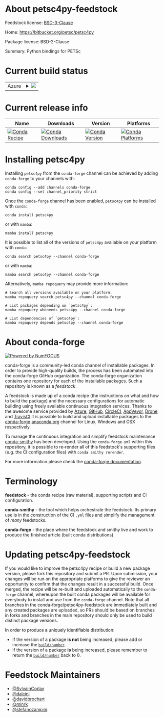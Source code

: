 About petsc4py-feedstock
========================

Feedstock license: [BSD-3-Clause](https://github.com/conda-forge/petsc4py-feedstock/blob/main/LICENSE.txt)

Home: https://bitbucket.org/petsc/petsc4py

Package license: BSD-2-Clause

Summary: Python bindings for PETSc

Current build status
====================


<table>
    
  <tr>
    <td>Azure</td>
    <td>
      <details>
        <summary>
          <a href="https://dev.azure.com/conda-forge/feedstock-builds/_build/latest?definitionId=772&branchName=main">
            <img src="https://dev.azure.com/conda-forge/feedstock-builds/_apis/build/status/petsc4py-feedstock?branchName=main">
          </a>
        </summary>
        <table>
          <thead><tr><th>Variant</th><th>Status</th></tr></thead>
          <tbody><tr>
              <td>linux_64_devicecuda11mpimpichpython3.10.____cpythonscalarcomplex</td>
              <td>
                <a href="https://dev.azure.com/conda-forge/feedstock-builds/_build/latest?definitionId=772&branchName=main">
                  <img src="https://dev.azure.com/conda-forge/feedstock-builds/_apis/build/status/petsc4py-feedstock?branchName=main&jobName=linux&configuration=linux%20linux_64_devicecuda11mpimpichpython3.10.____cpythonscalarcomplex" alt="variant">
                </a>
              </td>
            </tr><tr>
              <td>linux_64_devicecuda11mpimpichpython3.10.____cpythonscalarreal</td>
              <td>
                <a href="https://dev.azure.com/conda-forge/feedstock-builds/_build/latest?definitionId=772&branchName=main">
                  <img src="https://dev.azure.com/conda-forge/feedstock-builds/_apis/build/status/petsc4py-feedstock?branchName=main&jobName=linux&configuration=linux%20linux_64_devicecuda11mpimpichpython3.10.____cpythonscalarreal" alt="variant">
                </a>
              </td>
            </tr><tr>
              <td>linux_64_devicecuda11mpimpichpython3.11.____cpythonscalarcomplex</td>
              <td>
                <a href="https://dev.azure.com/conda-forge/feedstock-builds/_build/latest?definitionId=772&branchName=main">
                  <img src="https://dev.azure.com/conda-forge/feedstock-builds/_apis/build/status/petsc4py-feedstock?branchName=main&jobName=linux&configuration=linux%20linux_64_devicecuda11mpimpichpython3.11.____cpythonscalarcomplex" alt="variant">
                </a>
              </td>
            </tr><tr>
              <td>linux_64_devicecuda11mpimpichpython3.11.____cpythonscalarreal</td>
              <td>
                <a href="https://dev.azure.com/conda-forge/feedstock-builds/_build/latest?definitionId=772&branchName=main">
                  <img src="https://dev.azure.com/conda-forge/feedstock-builds/_apis/build/status/petsc4py-feedstock?branchName=main&jobName=linux&configuration=linux%20linux_64_devicecuda11mpimpichpython3.11.____cpythonscalarreal" alt="variant">
                </a>
              </td>
            </tr><tr>
              <td>linux_64_devicecuda11mpimpichpython3.12.____cpythonscalarcomplex</td>
              <td>
                <a href="https://dev.azure.com/conda-forge/feedstock-builds/_build/latest?definitionId=772&branchName=main">
                  <img src="https://dev.azure.com/conda-forge/feedstock-builds/_apis/build/status/petsc4py-feedstock?branchName=main&jobName=linux&configuration=linux%20linux_64_devicecuda11mpimpichpython3.12.____cpythonscalarcomplex" alt="variant">
                </a>
              </td>
            </tr><tr>
              <td>linux_64_devicecuda11mpimpichpython3.12.____cpythonscalarreal</td>
              <td>
                <a href="https://dev.azure.com/conda-forge/feedstock-builds/_build/latest?definitionId=772&branchName=main">
                  <img src="https://dev.azure.com/conda-forge/feedstock-builds/_apis/build/status/petsc4py-feedstock?branchName=main&jobName=linux&configuration=linux%20linux_64_devicecuda11mpimpichpython3.12.____cpythonscalarreal" alt="variant">
                </a>
              </td>
            </tr><tr>
              <td>linux_64_devicecuda11mpimpichpython3.9.____cpythonscalarcomplex</td>
              <td>
                <a href="https://dev.azure.com/conda-forge/feedstock-builds/_build/latest?definitionId=772&branchName=main">
                  <img src="https://dev.azure.com/conda-forge/feedstock-builds/_apis/build/status/petsc4py-feedstock?branchName=main&jobName=linux&configuration=linux%20linux_64_devicecuda11mpimpichpython3.9.____cpythonscalarcomplex" alt="variant">
                </a>
              </td>
            </tr><tr>
              <td>linux_64_devicecuda11mpimpichpython3.9.____cpythonscalarreal</td>
              <td>
                <a href="https://dev.azure.com/conda-forge/feedstock-builds/_build/latest?definitionId=772&branchName=main">
                  <img src="https://dev.azure.com/conda-forge/feedstock-builds/_apis/build/status/petsc4py-feedstock?branchName=main&jobName=linux&configuration=linux%20linux_64_devicecuda11mpimpichpython3.9.____cpythonscalarreal" alt="variant">
                </a>
              </td>
            </tr><tr>
              <td>linux_64_devicecuda11mpiopenmpipython3.10.____cpythonscalarcomplex</td>
              <td>
                <a href="https://dev.azure.com/conda-forge/feedstock-builds/_build/latest?definitionId=772&branchName=main">
                  <img src="https://dev.azure.com/conda-forge/feedstock-builds/_apis/build/status/petsc4py-feedstock?branchName=main&jobName=linux&configuration=linux%20linux_64_devicecuda11mpiopenmpipython3.10.____cpythonscalarcomplex" alt="variant">
                </a>
              </td>
            </tr><tr>
              <td>linux_64_devicecuda11mpiopenmpipython3.10.____cpythonscalarreal</td>
              <td>
                <a href="https://dev.azure.com/conda-forge/feedstock-builds/_build/latest?definitionId=772&branchName=main">
                  <img src="https://dev.azure.com/conda-forge/feedstock-builds/_apis/build/status/petsc4py-feedstock?branchName=main&jobName=linux&configuration=linux%20linux_64_devicecuda11mpiopenmpipython3.10.____cpythonscalarreal" alt="variant">
                </a>
              </td>
            </tr><tr>
              <td>linux_64_devicecuda11mpiopenmpipython3.11.____cpythonscalarcomplex</td>
              <td>
                <a href="https://dev.azure.com/conda-forge/feedstock-builds/_build/latest?definitionId=772&branchName=main">
                  <img src="https://dev.azure.com/conda-forge/feedstock-builds/_apis/build/status/petsc4py-feedstock?branchName=main&jobName=linux&configuration=linux%20linux_64_devicecuda11mpiopenmpipython3.11.____cpythonscalarcomplex" alt="variant">
                </a>
              </td>
            </tr><tr>
              <td>linux_64_devicecuda11mpiopenmpipython3.11.____cpythonscalarreal</td>
              <td>
                <a href="https://dev.azure.com/conda-forge/feedstock-builds/_build/latest?definitionId=772&branchName=main">
                  <img src="https://dev.azure.com/conda-forge/feedstock-builds/_apis/build/status/petsc4py-feedstock?branchName=main&jobName=linux&configuration=linux%20linux_64_devicecuda11mpiopenmpipython3.11.____cpythonscalarreal" alt="variant">
                </a>
              </td>
            </tr><tr>
              <td>linux_64_devicecuda11mpiopenmpipython3.12.____cpythonscalarcomplex</td>
              <td>
                <a href="https://dev.azure.com/conda-forge/feedstock-builds/_build/latest?definitionId=772&branchName=main">
                  <img src="https://dev.azure.com/conda-forge/feedstock-builds/_apis/build/status/petsc4py-feedstock?branchName=main&jobName=linux&configuration=linux%20linux_64_devicecuda11mpiopenmpipython3.12.____cpythonscalarcomplex" alt="variant">
                </a>
              </td>
            </tr><tr>
              <td>linux_64_devicecuda11mpiopenmpipython3.12.____cpythonscalarreal</td>
              <td>
                <a href="https://dev.azure.com/conda-forge/feedstock-builds/_build/latest?definitionId=772&branchName=main">
                  <img src="https://dev.azure.com/conda-forge/feedstock-builds/_apis/build/status/petsc4py-feedstock?branchName=main&jobName=linux&configuration=linux%20linux_64_devicecuda11mpiopenmpipython3.12.____cpythonscalarreal" alt="variant">
                </a>
              </td>
            </tr><tr>
              <td>linux_64_devicecuda11mpiopenmpipython3.9.____cpythonscalarcomplex</td>
              <td>
                <a href="https://dev.azure.com/conda-forge/feedstock-builds/_build/latest?definitionId=772&branchName=main">
                  <img src="https://dev.azure.com/conda-forge/feedstock-builds/_apis/build/status/petsc4py-feedstock?branchName=main&jobName=linux&configuration=linux%20linux_64_devicecuda11mpiopenmpipython3.9.____cpythonscalarcomplex" alt="variant">
                </a>
              </td>
            </tr><tr>
              <td>linux_64_devicecuda11mpiopenmpipython3.9.____cpythonscalarreal</td>
              <td>
                <a href="https://dev.azure.com/conda-forge/feedstock-builds/_build/latest?definitionId=772&branchName=main">
                  <img src="https://dev.azure.com/conda-forge/feedstock-builds/_apis/build/status/petsc4py-feedstock?branchName=main&jobName=linux&configuration=linux%20linux_64_devicecuda11mpiopenmpipython3.9.____cpythonscalarreal" alt="variant">
                </a>
              </td>
            </tr><tr>
              <td>linux_64_devicecuda12mpimpichpython3.10.____cpythonscalarcomplex</td>
              <td>
                <a href="https://dev.azure.com/conda-forge/feedstock-builds/_build/latest?definitionId=772&branchName=main">
                  <img src="https://dev.azure.com/conda-forge/feedstock-builds/_apis/build/status/petsc4py-feedstock?branchName=main&jobName=linux&configuration=linux%20linux_64_devicecuda12mpimpichpython3.10.____cpythonscalarcomplex" alt="variant">
                </a>
              </td>
            </tr><tr>
              <td>linux_64_devicecuda12mpimpichpython3.10.____cpythonscalarreal</td>
              <td>
                <a href="https://dev.azure.com/conda-forge/feedstock-builds/_build/latest?definitionId=772&branchName=main">
                  <img src="https://dev.azure.com/conda-forge/feedstock-builds/_apis/build/status/petsc4py-feedstock?branchName=main&jobName=linux&configuration=linux%20linux_64_devicecuda12mpimpichpython3.10.____cpythonscalarreal" alt="variant">
                </a>
              </td>
            </tr><tr>
              <td>linux_64_devicecuda12mpimpichpython3.11.____cpythonscalarcomplex</td>
              <td>
                <a href="https://dev.azure.com/conda-forge/feedstock-builds/_build/latest?definitionId=772&branchName=main">
                  <img src="https://dev.azure.com/conda-forge/feedstock-builds/_apis/build/status/petsc4py-feedstock?branchName=main&jobName=linux&configuration=linux%20linux_64_devicecuda12mpimpichpython3.11.____cpythonscalarcomplex" alt="variant">
                </a>
              </td>
            </tr><tr>
              <td>linux_64_devicecuda12mpimpichpython3.11.____cpythonscalarreal</td>
              <td>
                <a href="https://dev.azure.com/conda-forge/feedstock-builds/_build/latest?definitionId=772&branchName=main">
                  <img src="https://dev.azure.com/conda-forge/feedstock-builds/_apis/build/status/petsc4py-feedstock?branchName=main&jobName=linux&configuration=linux%20linux_64_devicecuda12mpimpichpython3.11.____cpythonscalarreal" alt="variant">
                </a>
              </td>
            </tr><tr>
              <td>linux_64_devicecuda12mpimpichpython3.12.____cpythonscalarcomplex</td>
              <td>
                <a href="https://dev.azure.com/conda-forge/feedstock-builds/_build/latest?definitionId=772&branchName=main">
                  <img src="https://dev.azure.com/conda-forge/feedstock-builds/_apis/build/status/petsc4py-feedstock?branchName=main&jobName=linux&configuration=linux%20linux_64_devicecuda12mpimpichpython3.12.____cpythonscalarcomplex" alt="variant">
                </a>
              </td>
            </tr><tr>
              <td>linux_64_devicecuda12mpimpichpython3.12.____cpythonscalarreal</td>
              <td>
                <a href="https://dev.azure.com/conda-forge/feedstock-builds/_build/latest?definitionId=772&branchName=main">
                  <img src="https://dev.azure.com/conda-forge/feedstock-builds/_apis/build/status/petsc4py-feedstock?branchName=main&jobName=linux&configuration=linux%20linux_64_devicecuda12mpimpichpython3.12.____cpythonscalarreal" alt="variant">
                </a>
              </td>
            </tr><tr>
              <td>linux_64_devicecuda12mpimpichpython3.9.____cpythonscalarcomplex</td>
              <td>
                <a href="https://dev.azure.com/conda-forge/feedstock-builds/_build/latest?definitionId=772&branchName=main">
                  <img src="https://dev.azure.com/conda-forge/feedstock-builds/_apis/build/status/petsc4py-feedstock?branchName=main&jobName=linux&configuration=linux%20linux_64_devicecuda12mpimpichpython3.9.____cpythonscalarcomplex" alt="variant">
                </a>
              </td>
            </tr><tr>
              <td>linux_64_devicecuda12mpimpichpython3.9.____cpythonscalarreal</td>
              <td>
                <a href="https://dev.azure.com/conda-forge/feedstock-builds/_build/latest?definitionId=772&branchName=main">
                  <img src="https://dev.azure.com/conda-forge/feedstock-builds/_apis/build/status/petsc4py-feedstock?branchName=main&jobName=linux&configuration=linux%20linux_64_devicecuda12mpimpichpython3.9.____cpythonscalarreal" alt="variant">
                </a>
              </td>
            </tr><tr>
              <td>linux_64_devicecuda12mpiopenmpipython3.10.____cpythonscalarcomplex</td>
              <td>
                <a href="https://dev.azure.com/conda-forge/feedstock-builds/_build/latest?definitionId=772&branchName=main">
                  <img src="https://dev.azure.com/conda-forge/feedstock-builds/_apis/build/status/petsc4py-feedstock?branchName=main&jobName=linux&configuration=linux%20linux_64_devicecuda12mpiopenmpipython3.10.____cpythonscalarcomplex" alt="variant">
                </a>
              </td>
            </tr><tr>
              <td>linux_64_devicecuda12mpiopenmpipython3.10.____cpythonscalarreal</td>
              <td>
                <a href="https://dev.azure.com/conda-forge/feedstock-builds/_build/latest?definitionId=772&branchName=main">
                  <img src="https://dev.azure.com/conda-forge/feedstock-builds/_apis/build/status/petsc4py-feedstock?branchName=main&jobName=linux&configuration=linux%20linux_64_devicecuda12mpiopenmpipython3.10.____cpythonscalarreal" alt="variant">
                </a>
              </td>
            </tr><tr>
              <td>linux_64_devicecuda12mpiopenmpipython3.11.____cpythonscalarcomplex</td>
              <td>
                <a href="https://dev.azure.com/conda-forge/feedstock-builds/_build/latest?definitionId=772&branchName=main">
                  <img src="https://dev.azure.com/conda-forge/feedstock-builds/_apis/build/status/petsc4py-feedstock?branchName=main&jobName=linux&configuration=linux%20linux_64_devicecuda12mpiopenmpipython3.11.____cpythonscalarcomplex" alt="variant">
                </a>
              </td>
            </tr><tr>
              <td>linux_64_devicecuda12mpiopenmpipython3.11.____cpythonscalarreal</td>
              <td>
                <a href="https://dev.azure.com/conda-forge/feedstock-builds/_build/latest?definitionId=772&branchName=main">
                  <img src="https://dev.azure.com/conda-forge/feedstock-builds/_apis/build/status/petsc4py-feedstock?branchName=main&jobName=linux&configuration=linux%20linux_64_devicecuda12mpiopenmpipython3.11.____cpythonscalarreal" alt="variant">
                </a>
              </td>
            </tr><tr>
              <td>linux_64_devicecuda12mpiopenmpipython3.12.____cpythonscalarcomplex</td>
              <td>
                <a href="https://dev.azure.com/conda-forge/feedstock-builds/_build/latest?definitionId=772&branchName=main">
                  <img src="https://dev.azure.com/conda-forge/feedstock-builds/_apis/build/status/petsc4py-feedstock?branchName=main&jobName=linux&configuration=linux%20linux_64_devicecuda12mpiopenmpipython3.12.____cpythonscalarcomplex" alt="variant">
                </a>
              </td>
            </tr><tr>
              <td>linux_64_devicecuda12mpiopenmpipython3.12.____cpythonscalarreal</td>
              <td>
                <a href="https://dev.azure.com/conda-forge/feedstock-builds/_build/latest?definitionId=772&branchName=main">
                  <img src="https://dev.azure.com/conda-forge/feedstock-builds/_apis/build/status/petsc4py-feedstock?branchName=main&jobName=linux&configuration=linux%20linux_64_devicecuda12mpiopenmpipython3.12.____cpythonscalarreal" alt="variant">
                </a>
              </td>
            </tr><tr>
              <td>linux_64_devicecuda12mpiopenmpipython3.9.____cpythonscalarcomplex</td>
              <td>
                <a href="https://dev.azure.com/conda-forge/feedstock-builds/_build/latest?definitionId=772&branchName=main">
                  <img src="https://dev.azure.com/conda-forge/feedstock-builds/_apis/build/status/petsc4py-feedstock?branchName=main&jobName=linux&configuration=linux%20linux_64_devicecuda12mpiopenmpipython3.9.____cpythonscalarcomplex" alt="variant">
                </a>
              </td>
            </tr><tr>
              <td>linux_64_devicecuda12mpiopenmpipython3.9.____cpythonscalarreal</td>
              <td>
                <a href="https://dev.azure.com/conda-forge/feedstock-builds/_build/latest?definitionId=772&branchName=main">
                  <img src="https://dev.azure.com/conda-forge/feedstock-builds/_apis/build/status/petsc4py-feedstock?branchName=main&jobName=linux&configuration=linux%20linux_64_devicecuda12mpiopenmpipython3.9.____cpythonscalarreal" alt="variant">
                </a>
              </td>
            </tr><tr>
              <td>linux_64_devicehostmpimpichpython3.10.____cpythonscalarcomplex</td>
              <td>
                <a href="https://dev.azure.com/conda-forge/feedstock-builds/_build/latest?definitionId=772&branchName=main">
                  <img src="https://dev.azure.com/conda-forge/feedstock-builds/_apis/build/status/petsc4py-feedstock?branchName=main&jobName=linux&configuration=linux%20linux_64_devicehostmpimpichpython3.10.____cpythonscalarcomplex" alt="variant">
                </a>
              </td>
            </tr><tr>
              <td>linux_64_devicehostmpimpichpython3.10.____cpythonscalarreal</td>
              <td>
                <a href="https://dev.azure.com/conda-forge/feedstock-builds/_build/latest?definitionId=772&branchName=main">
                  <img src="https://dev.azure.com/conda-forge/feedstock-builds/_apis/build/status/petsc4py-feedstock?branchName=main&jobName=linux&configuration=linux%20linux_64_devicehostmpimpichpython3.10.____cpythonscalarreal" alt="variant">
                </a>
              </td>
            </tr><tr>
              <td>linux_64_devicehostmpimpichpython3.11.____cpythonscalarcomplex</td>
              <td>
                <a href="https://dev.azure.com/conda-forge/feedstock-builds/_build/latest?definitionId=772&branchName=main">
                  <img src="https://dev.azure.com/conda-forge/feedstock-builds/_apis/build/status/petsc4py-feedstock?branchName=main&jobName=linux&configuration=linux%20linux_64_devicehostmpimpichpython3.11.____cpythonscalarcomplex" alt="variant">
                </a>
              </td>
            </tr><tr>
              <td>linux_64_devicehostmpimpichpython3.11.____cpythonscalarreal</td>
              <td>
                <a href="https://dev.azure.com/conda-forge/feedstock-builds/_build/latest?definitionId=772&branchName=main">
                  <img src="https://dev.azure.com/conda-forge/feedstock-builds/_apis/build/status/petsc4py-feedstock?branchName=main&jobName=linux&configuration=linux%20linux_64_devicehostmpimpichpython3.11.____cpythonscalarreal" alt="variant">
                </a>
              </td>
            </tr><tr>
              <td>linux_64_devicehostmpimpichpython3.12.____cpythonscalarcomplex</td>
              <td>
                <a href="https://dev.azure.com/conda-forge/feedstock-builds/_build/latest?definitionId=772&branchName=main">
                  <img src="https://dev.azure.com/conda-forge/feedstock-builds/_apis/build/status/petsc4py-feedstock?branchName=main&jobName=linux&configuration=linux%20linux_64_devicehostmpimpichpython3.12.____cpythonscalarcomplex" alt="variant">
                </a>
              </td>
            </tr><tr>
              <td>linux_64_devicehostmpimpichpython3.12.____cpythonscalarreal</td>
              <td>
                <a href="https://dev.azure.com/conda-forge/feedstock-builds/_build/latest?definitionId=772&branchName=main">
                  <img src="https://dev.azure.com/conda-forge/feedstock-builds/_apis/build/status/petsc4py-feedstock?branchName=main&jobName=linux&configuration=linux%20linux_64_devicehostmpimpichpython3.12.____cpythonscalarreal" alt="variant">
                </a>
              </td>
            </tr><tr>
              <td>linux_64_devicehostmpimpichpython3.9.____cpythonscalarcomplex</td>
              <td>
                <a href="https://dev.azure.com/conda-forge/feedstock-builds/_build/latest?definitionId=772&branchName=main">
                  <img src="https://dev.azure.com/conda-forge/feedstock-builds/_apis/build/status/petsc4py-feedstock?branchName=main&jobName=linux&configuration=linux%20linux_64_devicehostmpimpichpython3.9.____cpythonscalarcomplex" alt="variant">
                </a>
              </td>
            </tr><tr>
              <td>linux_64_devicehostmpimpichpython3.9.____cpythonscalarreal</td>
              <td>
                <a href="https://dev.azure.com/conda-forge/feedstock-builds/_build/latest?definitionId=772&branchName=main">
                  <img src="https://dev.azure.com/conda-forge/feedstock-builds/_apis/build/status/petsc4py-feedstock?branchName=main&jobName=linux&configuration=linux%20linux_64_devicehostmpimpichpython3.9.____cpythonscalarreal" alt="variant">
                </a>
              </td>
            </tr><tr>
              <td>linux_64_devicehostmpiopenmpipython3.10.____cpythonscalarcomplex</td>
              <td>
                <a href="https://dev.azure.com/conda-forge/feedstock-builds/_build/latest?definitionId=772&branchName=main">
                  <img src="https://dev.azure.com/conda-forge/feedstock-builds/_apis/build/status/petsc4py-feedstock?branchName=main&jobName=linux&configuration=linux%20linux_64_devicehostmpiopenmpipython3.10.____cpythonscalarcomplex" alt="variant">
                </a>
              </td>
            </tr><tr>
              <td>linux_64_devicehostmpiopenmpipython3.10.____cpythonscalarreal</td>
              <td>
                <a href="https://dev.azure.com/conda-forge/feedstock-builds/_build/latest?definitionId=772&branchName=main">
                  <img src="https://dev.azure.com/conda-forge/feedstock-builds/_apis/build/status/petsc4py-feedstock?branchName=main&jobName=linux&configuration=linux%20linux_64_devicehostmpiopenmpipython3.10.____cpythonscalarreal" alt="variant">
                </a>
              </td>
            </tr><tr>
              <td>linux_64_devicehostmpiopenmpipython3.11.____cpythonscalarcomplex</td>
              <td>
                <a href="https://dev.azure.com/conda-forge/feedstock-builds/_build/latest?definitionId=772&branchName=main">
                  <img src="https://dev.azure.com/conda-forge/feedstock-builds/_apis/build/status/petsc4py-feedstock?branchName=main&jobName=linux&configuration=linux%20linux_64_devicehostmpiopenmpipython3.11.____cpythonscalarcomplex" alt="variant">
                </a>
              </td>
            </tr><tr>
              <td>linux_64_devicehostmpiopenmpipython3.11.____cpythonscalarreal</td>
              <td>
                <a href="https://dev.azure.com/conda-forge/feedstock-builds/_build/latest?definitionId=772&branchName=main">
                  <img src="https://dev.azure.com/conda-forge/feedstock-builds/_apis/build/status/petsc4py-feedstock?branchName=main&jobName=linux&configuration=linux%20linux_64_devicehostmpiopenmpipython3.11.____cpythonscalarreal" alt="variant">
                </a>
              </td>
            </tr><tr>
              <td>linux_64_devicehostmpiopenmpipython3.12.____cpythonscalarcomplex</td>
              <td>
                <a href="https://dev.azure.com/conda-forge/feedstock-builds/_build/latest?definitionId=772&branchName=main">
                  <img src="https://dev.azure.com/conda-forge/feedstock-builds/_apis/build/status/petsc4py-feedstock?branchName=main&jobName=linux&configuration=linux%20linux_64_devicehostmpiopenmpipython3.12.____cpythonscalarcomplex" alt="variant">
                </a>
              </td>
            </tr><tr>
              <td>linux_64_devicehostmpiopenmpipython3.12.____cpythonscalarreal</td>
              <td>
                <a href="https://dev.azure.com/conda-forge/feedstock-builds/_build/latest?definitionId=772&branchName=main">
                  <img src="https://dev.azure.com/conda-forge/feedstock-builds/_apis/build/status/petsc4py-feedstock?branchName=main&jobName=linux&configuration=linux%20linux_64_devicehostmpiopenmpipython3.12.____cpythonscalarreal" alt="variant">
                </a>
              </td>
            </tr><tr>
              <td>linux_64_devicehostmpiopenmpipython3.9.____cpythonscalarcomplex</td>
              <td>
                <a href="https://dev.azure.com/conda-forge/feedstock-builds/_build/latest?definitionId=772&branchName=main">
                  <img src="https://dev.azure.com/conda-forge/feedstock-builds/_apis/build/status/petsc4py-feedstock?branchName=main&jobName=linux&configuration=linux%20linux_64_devicehostmpiopenmpipython3.9.____cpythonscalarcomplex" alt="variant">
                </a>
              </td>
            </tr><tr>
              <td>linux_64_devicehostmpiopenmpipython3.9.____cpythonscalarreal</td>
              <td>
                <a href="https://dev.azure.com/conda-forge/feedstock-builds/_build/latest?definitionId=772&branchName=main">
                  <img src="https://dev.azure.com/conda-forge/feedstock-builds/_apis/build/status/petsc4py-feedstock?branchName=main&jobName=linux&configuration=linux%20linux_64_devicehostmpiopenmpipython3.9.____cpythonscalarreal" alt="variant">
                </a>
              </td>
            </tr><tr>
              <td>linux_aarch64_devicecuda11mpimpichpython3.10.____cpythonscalarcomplex</td>
              <td>
                <a href="https://dev.azure.com/conda-forge/feedstock-builds/_build/latest?definitionId=772&branchName=main">
                  <img src="https://dev.azure.com/conda-forge/feedstock-builds/_apis/build/status/petsc4py-feedstock?branchName=main&jobName=linux&configuration=linux%20linux_aarch64_devicecuda11mpimpichpython3.10.____cpythonscalarcomplex" alt="variant">
                </a>
              </td>
            </tr><tr>
              <td>linux_aarch64_devicecuda11mpimpichpython3.10.____cpythonscalarreal</td>
              <td>
                <a href="https://dev.azure.com/conda-forge/feedstock-builds/_build/latest?definitionId=772&branchName=main">
                  <img src="https://dev.azure.com/conda-forge/feedstock-builds/_apis/build/status/petsc4py-feedstock?branchName=main&jobName=linux&configuration=linux%20linux_aarch64_devicecuda11mpimpichpython3.10.____cpythonscalarreal" alt="variant">
                </a>
              </td>
            </tr><tr>
              <td>linux_aarch64_devicecuda11mpimpichpython3.11.____cpythonscalarcomplex</td>
              <td>
                <a href="https://dev.azure.com/conda-forge/feedstock-builds/_build/latest?definitionId=772&branchName=main">
                  <img src="https://dev.azure.com/conda-forge/feedstock-builds/_apis/build/status/petsc4py-feedstock?branchName=main&jobName=linux&configuration=linux%20linux_aarch64_devicecuda11mpimpichpython3.11.____cpythonscalarcomplex" alt="variant">
                </a>
              </td>
            </tr><tr>
              <td>linux_aarch64_devicecuda11mpimpichpython3.11.____cpythonscalarreal</td>
              <td>
                <a href="https://dev.azure.com/conda-forge/feedstock-builds/_build/latest?definitionId=772&branchName=main">
                  <img src="https://dev.azure.com/conda-forge/feedstock-builds/_apis/build/status/petsc4py-feedstock?branchName=main&jobName=linux&configuration=linux%20linux_aarch64_devicecuda11mpimpichpython3.11.____cpythonscalarreal" alt="variant">
                </a>
              </td>
            </tr><tr>
              <td>linux_aarch64_devicecuda11mpimpichpython3.12.____cpythonscalarcomplex</td>
              <td>
                <a href="https://dev.azure.com/conda-forge/feedstock-builds/_build/latest?definitionId=772&branchName=main">
                  <img src="https://dev.azure.com/conda-forge/feedstock-builds/_apis/build/status/petsc4py-feedstock?branchName=main&jobName=linux&configuration=linux%20linux_aarch64_devicecuda11mpimpichpython3.12.____cpythonscalarcomplex" alt="variant">
                </a>
              </td>
            </tr><tr>
              <td>linux_aarch64_devicecuda11mpimpichpython3.12.____cpythonscalarreal</td>
              <td>
                <a href="https://dev.azure.com/conda-forge/feedstock-builds/_build/latest?definitionId=772&branchName=main">
                  <img src="https://dev.azure.com/conda-forge/feedstock-builds/_apis/build/status/petsc4py-feedstock?branchName=main&jobName=linux&configuration=linux%20linux_aarch64_devicecuda11mpimpichpython3.12.____cpythonscalarreal" alt="variant">
                </a>
              </td>
            </tr><tr>
              <td>linux_aarch64_devicecuda11mpimpichpython3.9.____cpythonscalarcomplex</td>
              <td>
                <a href="https://dev.azure.com/conda-forge/feedstock-builds/_build/latest?definitionId=772&branchName=main">
                  <img src="https://dev.azure.com/conda-forge/feedstock-builds/_apis/build/status/petsc4py-feedstock?branchName=main&jobName=linux&configuration=linux%20linux_aarch64_devicecuda11mpimpichpython3.9.____cpythonscalarcomplex" alt="variant">
                </a>
              </td>
            </tr><tr>
              <td>linux_aarch64_devicecuda11mpimpichpython3.9.____cpythonscalarreal</td>
              <td>
                <a href="https://dev.azure.com/conda-forge/feedstock-builds/_build/latest?definitionId=772&branchName=main">
                  <img src="https://dev.azure.com/conda-forge/feedstock-builds/_apis/build/status/petsc4py-feedstock?branchName=main&jobName=linux&configuration=linux%20linux_aarch64_devicecuda11mpimpichpython3.9.____cpythonscalarreal" alt="variant">
                </a>
              </td>
            </tr><tr>
              <td>linux_aarch64_devicecuda11mpiopenmpipython3.10.____cpythonscalarcomplex</td>
              <td>
                <a href="https://dev.azure.com/conda-forge/feedstock-builds/_build/latest?definitionId=772&branchName=main">
                  <img src="https://dev.azure.com/conda-forge/feedstock-builds/_apis/build/status/petsc4py-feedstock?branchName=main&jobName=linux&configuration=linux%20linux_aarch64_devicecuda11mpiopenmpipython3.10.____cpythonscalarcomplex" alt="variant">
                </a>
              </td>
            </tr><tr>
              <td>linux_aarch64_devicecuda11mpiopenmpipython3.10.____cpythonscalarreal</td>
              <td>
                <a href="https://dev.azure.com/conda-forge/feedstock-builds/_build/latest?definitionId=772&branchName=main">
                  <img src="https://dev.azure.com/conda-forge/feedstock-builds/_apis/build/status/petsc4py-feedstock?branchName=main&jobName=linux&configuration=linux%20linux_aarch64_devicecuda11mpiopenmpipython3.10.____cpythonscalarreal" alt="variant">
                </a>
              </td>
            </tr><tr>
              <td>linux_aarch64_devicecuda11mpiopenmpipython3.11.____cpythonscalarcomplex</td>
              <td>
                <a href="https://dev.azure.com/conda-forge/feedstock-builds/_build/latest?definitionId=772&branchName=main">
                  <img src="https://dev.azure.com/conda-forge/feedstock-builds/_apis/build/status/petsc4py-feedstock?branchName=main&jobName=linux&configuration=linux%20linux_aarch64_devicecuda11mpiopenmpipython3.11.____cpythonscalarcomplex" alt="variant">
                </a>
              </td>
            </tr><tr>
              <td>linux_aarch64_devicecuda11mpiopenmpipython3.11.____cpythonscalarreal</td>
              <td>
                <a href="https://dev.azure.com/conda-forge/feedstock-builds/_build/latest?definitionId=772&branchName=main">
                  <img src="https://dev.azure.com/conda-forge/feedstock-builds/_apis/build/status/petsc4py-feedstock?branchName=main&jobName=linux&configuration=linux%20linux_aarch64_devicecuda11mpiopenmpipython3.11.____cpythonscalarreal" alt="variant">
                </a>
              </td>
            </tr><tr>
              <td>linux_aarch64_devicecuda11mpiopenmpipython3.12.____cpythonscalarcomplex</td>
              <td>
                <a href="https://dev.azure.com/conda-forge/feedstock-builds/_build/latest?definitionId=772&branchName=main">
                  <img src="https://dev.azure.com/conda-forge/feedstock-builds/_apis/build/status/petsc4py-feedstock?branchName=main&jobName=linux&configuration=linux%20linux_aarch64_devicecuda11mpiopenmpipython3.12.____cpythonscalarcomplex" alt="variant">
                </a>
              </td>
            </tr><tr>
              <td>linux_aarch64_devicecuda11mpiopenmpipython3.12.____cpythonscalarreal</td>
              <td>
                <a href="https://dev.azure.com/conda-forge/feedstock-builds/_build/latest?definitionId=772&branchName=main">
                  <img src="https://dev.azure.com/conda-forge/feedstock-builds/_apis/build/status/petsc4py-feedstock?branchName=main&jobName=linux&configuration=linux%20linux_aarch64_devicecuda11mpiopenmpipython3.12.____cpythonscalarreal" alt="variant">
                </a>
              </td>
            </tr><tr>
              <td>linux_aarch64_devicecuda11mpiopenmpipython3.9.____cpythonscalarcomplex</td>
              <td>
                <a href="https://dev.azure.com/conda-forge/feedstock-builds/_build/latest?definitionId=772&branchName=main">
                  <img src="https://dev.azure.com/conda-forge/feedstock-builds/_apis/build/status/petsc4py-feedstock?branchName=main&jobName=linux&configuration=linux%20linux_aarch64_devicecuda11mpiopenmpipython3.9.____cpythonscalarcomplex" alt="variant">
                </a>
              </td>
            </tr><tr>
              <td>linux_aarch64_devicecuda11mpiopenmpipython3.9.____cpythonscalarreal</td>
              <td>
                <a href="https://dev.azure.com/conda-forge/feedstock-builds/_build/latest?definitionId=772&branchName=main">
                  <img src="https://dev.azure.com/conda-forge/feedstock-builds/_apis/build/status/petsc4py-feedstock?branchName=main&jobName=linux&configuration=linux%20linux_aarch64_devicecuda11mpiopenmpipython3.9.____cpythonscalarreal" alt="variant">
                </a>
              </td>
            </tr><tr>
              <td>linux_aarch64_devicecuda12mpimpichpython3.10.____cpythonscalarcomplex</td>
              <td>
                <a href="https://dev.azure.com/conda-forge/feedstock-builds/_build/latest?definitionId=772&branchName=main">
                  <img src="https://dev.azure.com/conda-forge/feedstock-builds/_apis/build/status/petsc4py-feedstock?branchName=main&jobName=linux&configuration=linux%20linux_aarch64_devicecuda12mpimpichpython3.10.____cpythonscalarcomplex" alt="variant">
                </a>
              </td>
            </tr><tr>
              <td>linux_aarch64_devicecuda12mpimpichpython3.10.____cpythonscalarreal</td>
              <td>
                <a href="https://dev.azure.com/conda-forge/feedstock-builds/_build/latest?definitionId=772&branchName=main">
                  <img src="https://dev.azure.com/conda-forge/feedstock-builds/_apis/build/status/petsc4py-feedstock?branchName=main&jobName=linux&configuration=linux%20linux_aarch64_devicecuda12mpimpichpython3.10.____cpythonscalarreal" alt="variant">
                </a>
              </td>
            </tr><tr>
              <td>linux_aarch64_devicecuda12mpimpichpython3.11.____cpythonscalarcomplex</td>
              <td>
                <a href="https://dev.azure.com/conda-forge/feedstock-builds/_build/latest?definitionId=772&branchName=main">
                  <img src="https://dev.azure.com/conda-forge/feedstock-builds/_apis/build/status/petsc4py-feedstock?branchName=main&jobName=linux&configuration=linux%20linux_aarch64_devicecuda12mpimpichpython3.11.____cpythonscalarcomplex" alt="variant">
                </a>
              </td>
            </tr><tr>
              <td>linux_aarch64_devicecuda12mpimpichpython3.11.____cpythonscalarreal</td>
              <td>
                <a href="https://dev.azure.com/conda-forge/feedstock-builds/_build/latest?definitionId=772&branchName=main">
                  <img src="https://dev.azure.com/conda-forge/feedstock-builds/_apis/build/status/petsc4py-feedstock?branchName=main&jobName=linux&configuration=linux%20linux_aarch64_devicecuda12mpimpichpython3.11.____cpythonscalarreal" alt="variant">
                </a>
              </td>
            </tr><tr>
              <td>linux_aarch64_devicecuda12mpimpichpython3.12.____cpythonscalarcomplex</td>
              <td>
                <a href="https://dev.azure.com/conda-forge/feedstock-builds/_build/latest?definitionId=772&branchName=main">
                  <img src="https://dev.azure.com/conda-forge/feedstock-builds/_apis/build/status/petsc4py-feedstock?branchName=main&jobName=linux&configuration=linux%20linux_aarch64_devicecuda12mpimpichpython3.12.____cpythonscalarcomplex" alt="variant">
                </a>
              </td>
            </tr><tr>
              <td>linux_aarch64_devicecuda12mpimpichpython3.12.____cpythonscalarreal</td>
              <td>
                <a href="https://dev.azure.com/conda-forge/feedstock-builds/_build/latest?definitionId=772&branchName=main">
                  <img src="https://dev.azure.com/conda-forge/feedstock-builds/_apis/build/status/petsc4py-feedstock?branchName=main&jobName=linux&configuration=linux%20linux_aarch64_devicecuda12mpimpichpython3.12.____cpythonscalarreal" alt="variant">
                </a>
              </td>
            </tr><tr>
              <td>linux_aarch64_devicecuda12mpimpichpython3.9.____cpythonscalarcomplex</td>
              <td>
                <a href="https://dev.azure.com/conda-forge/feedstock-builds/_build/latest?definitionId=772&branchName=main">
                  <img src="https://dev.azure.com/conda-forge/feedstock-builds/_apis/build/status/petsc4py-feedstock?branchName=main&jobName=linux&configuration=linux%20linux_aarch64_devicecuda12mpimpichpython3.9.____cpythonscalarcomplex" alt="variant">
                </a>
              </td>
            </tr><tr>
              <td>linux_aarch64_devicecuda12mpimpichpython3.9.____cpythonscalarreal</td>
              <td>
                <a href="https://dev.azure.com/conda-forge/feedstock-builds/_build/latest?definitionId=772&branchName=main">
                  <img src="https://dev.azure.com/conda-forge/feedstock-builds/_apis/build/status/petsc4py-feedstock?branchName=main&jobName=linux&configuration=linux%20linux_aarch64_devicecuda12mpimpichpython3.9.____cpythonscalarreal" alt="variant">
                </a>
              </td>
            </tr><tr>
              <td>linux_aarch64_devicecuda12mpiopenmpipython3.10.____cpythonscalarcomplex</td>
              <td>
                <a href="https://dev.azure.com/conda-forge/feedstock-builds/_build/latest?definitionId=772&branchName=main">
                  <img src="https://dev.azure.com/conda-forge/feedstock-builds/_apis/build/status/petsc4py-feedstock?branchName=main&jobName=linux&configuration=linux%20linux_aarch64_devicecuda12mpiopenmpipython3.10.____cpythonscalarcomplex" alt="variant">
                </a>
              </td>
            </tr><tr>
              <td>linux_aarch64_devicecuda12mpiopenmpipython3.10.____cpythonscalarreal</td>
              <td>
                <a href="https://dev.azure.com/conda-forge/feedstock-builds/_build/latest?definitionId=772&branchName=main">
                  <img src="https://dev.azure.com/conda-forge/feedstock-builds/_apis/build/status/petsc4py-feedstock?branchName=main&jobName=linux&configuration=linux%20linux_aarch64_devicecuda12mpiopenmpipython3.10.____cpythonscalarreal" alt="variant">
                </a>
              </td>
            </tr><tr>
              <td>linux_aarch64_devicecuda12mpiopenmpipython3.11.____cpythonscalarcomplex</td>
              <td>
                <a href="https://dev.azure.com/conda-forge/feedstock-builds/_build/latest?definitionId=772&branchName=main">
                  <img src="https://dev.azure.com/conda-forge/feedstock-builds/_apis/build/status/petsc4py-feedstock?branchName=main&jobName=linux&configuration=linux%20linux_aarch64_devicecuda12mpiopenmpipython3.11.____cpythonscalarcomplex" alt="variant">
                </a>
              </td>
            </tr><tr>
              <td>linux_aarch64_devicecuda12mpiopenmpipython3.11.____cpythonscalarreal</td>
              <td>
                <a href="https://dev.azure.com/conda-forge/feedstock-builds/_build/latest?definitionId=772&branchName=main">
                  <img src="https://dev.azure.com/conda-forge/feedstock-builds/_apis/build/status/petsc4py-feedstock?branchName=main&jobName=linux&configuration=linux%20linux_aarch64_devicecuda12mpiopenmpipython3.11.____cpythonscalarreal" alt="variant">
                </a>
              </td>
            </tr><tr>
              <td>linux_aarch64_devicecuda12mpiopenmpipython3.12.____cpythonscalarcomplex</td>
              <td>
                <a href="https://dev.azure.com/conda-forge/feedstock-builds/_build/latest?definitionId=772&branchName=main">
                  <img src="https://dev.azure.com/conda-forge/feedstock-builds/_apis/build/status/petsc4py-feedstock?branchName=main&jobName=linux&configuration=linux%20linux_aarch64_devicecuda12mpiopenmpipython3.12.____cpythonscalarcomplex" alt="variant">
                </a>
              </td>
            </tr><tr>
              <td>linux_aarch64_devicecuda12mpiopenmpipython3.12.____cpythonscalarreal</td>
              <td>
                <a href="https://dev.azure.com/conda-forge/feedstock-builds/_build/latest?definitionId=772&branchName=main">
                  <img src="https://dev.azure.com/conda-forge/feedstock-builds/_apis/build/status/petsc4py-feedstock?branchName=main&jobName=linux&configuration=linux%20linux_aarch64_devicecuda12mpiopenmpipython3.12.____cpythonscalarreal" alt="variant">
                </a>
              </td>
            </tr><tr>
              <td>linux_aarch64_devicecuda12mpiopenmpipython3.9.____cpythonscalarcomplex</td>
              <td>
                <a href="https://dev.azure.com/conda-forge/feedstock-builds/_build/latest?definitionId=772&branchName=main">
                  <img src="https://dev.azure.com/conda-forge/feedstock-builds/_apis/build/status/petsc4py-feedstock?branchName=main&jobName=linux&configuration=linux%20linux_aarch64_devicecuda12mpiopenmpipython3.9.____cpythonscalarcomplex" alt="variant">
                </a>
              </td>
            </tr><tr>
              <td>linux_aarch64_devicecuda12mpiopenmpipython3.9.____cpythonscalarreal</td>
              <td>
                <a href="https://dev.azure.com/conda-forge/feedstock-builds/_build/latest?definitionId=772&branchName=main">
                  <img src="https://dev.azure.com/conda-forge/feedstock-builds/_apis/build/status/petsc4py-feedstock?branchName=main&jobName=linux&configuration=linux%20linux_aarch64_devicecuda12mpiopenmpipython3.9.____cpythonscalarreal" alt="variant">
                </a>
              </td>
            </tr><tr>
              <td>linux_aarch64_devicehostmpimpichpython3.10.____cpythonscalarcomplex</td>
              <td>
                <a href="https://dev.azure.com/conda-forge/feedstock-builds/_build/latest?definitionId=772&branchName=main">
                  <img src="https://dev.azure.com/conda-forge/feedstock-builds/_apis/build/status/petsc4py-feedstock?branchName=main&jobName=linux&configuration=linux%20linux_aarch64_devicehostmpimpichpython3.10.____cpythonscalarcomplex" alt="variant">
                </a>
              </td>
            </tr><tr>
              <td>linux_aarch64_devicehostmpimpichpython3.10.____cpythonscalarreal</td>
              <td>
                <a href="https://dev.azure.com/conda-forge/feedstock-builds/_build/latest?definitionId=772&branchName=main">
                  <img src="https://dev.azure.com/conda-forge/feedstock-builds/_apis/build/status/petsc4py-feedstock?branchName=main&jobName=linux&configuration=linux%20linux_aarch64_devicehostmpimpichpython3.10.____cpythonscalarreal" alt="variant">
                </a>
              </td>
            </tr><tr>
              <td>linux_aarch64_devicehostmpimpichpython3.11.____cpythonscalarcomplex</td>
              <td>
                <a href="https://dev.azure.com/conda-forge/feedstock-builds/_build/latest?definitionId=772&branchName=main">
                  <img src="https://dev.azure.com/conda-forge/feedstock-builds/_apis/build/status/petsc4py-feedstock?branchName=main&jobName=linux&configuration=linux%20linux_aarch64_devicehostmpimpichpython3.11.____cpythonscalarcomplex" alt="variant">
                </a>
              </td>
            </tr><tr>
              <td>linux_aarch64_devicehostmpimpichpython3.11.____cpythonscalarreal</td>
              <td>
                <a href="https://dev.azure.com/conda-forge/feedstock-builds/_build/latest?definitionId=772&branchName=main">
                  <img src="https://dev.azure.com/conda-forge/feedstock-builds/_apis/build/status/petsc4py-feedstock?branchName=main&jobName=linux&configuration=linux%20linux_aarch64_devicehostmpimpichpython3.11.____cpythonscalarreal" alt="variant">
                </a>
              </td>
            </tr><tr>
              <td>linux_aarch64_devicehostmpimpichpython3.12.____cpythonscalarcomplex</td>
              <td>
                <a href="https://dev.azure.com/conda-forge/feedstock-builds/_build/latest?definitionId=772&branchName=main">
                  <img src="https://dev.azure.com/conda-forge/feedstock-builds/_apis/build/status/petsc4py-feedstock?branchName=main&jobName=linux&configuration=linux%20linux_aarch64_devicehostmpimpichpython3.12.____cpythonscalarcomplex" alt="variant">
                </a>
              </td>
            </tr><tr>
              <td>linux_aarch64_devicehostmpimpichpython3.12.____cpythonscalarreal</td>
              <td>
                <a href="https://dev.azure.com/conda-forge/feedstock-builds/_build/latest?definitionId=772&branchName=main">
                  <img src="https://dev.azure.com/conda-forge/feedstock-builds/_apis/build/status/petsc4py-feedstock?branchName=main&jobName=linux&configuration=linux%20linux_aarch64_devicehostmpimpichpython3.12.____cpythonscalarreal" alt="variant">
                </a>
              </td>
            </tr><tr>
              <td>linux_aarch64_devicehostmpimpichpython3.9.____cpythonscalarcomplex</td>
              <td>
                <a href="https://dev.azure.com/conda-forge/feedstock-builds/_build/latest?definitionId=772&branchName=main">
                  <img src="https://dev.azure.com/conda-forge/feedstock-builds/_apis/build/status/petsc4py-feedstock?branchName=main&jobName=linux&configuration=linux%20linux_aarch64_devicehostmpimpichpython3.9.____cpythonscalarcomplex" alt="variant">
                </a>
              </td>
            </tr><tr>
              <td>linux_aarch64_devicehostmpimpichpython3.9.____cpythonscalarreal</td>
              <td>
                <a href="https://dev.azure.com/conda-forge/feedstock-builds/_build/latest?definitionId=772&branchName=main">
                  <img src="https://dev.azure.com/conda-forge/feedstock-builds/_apis/build/status/petsc4py-feedstock?branchName=main&jobName=linux&configuration=linux%20linux_aarch64_devicehostmpimpichpython3.9.____cpythonscalarreal" alt="variant">
                </a>
              </td>
            </tr><tr>
              <td>linux_aarch64_devicehostmpiopenmpipython3.10.____cpythonscalarcomplex</td>
              <td>
                <a href="https://dev.azure.com/conda-forge/feedstock-builds/_build/latest?definitionId=772&branchName=main">
                  <img src="https://dev.azure.com/conda-forge/feedstock-builds/_apis/build/status/petsc4py-feedstock?branchName=main&jobName=linux&configuration=linux%20linux_aarch64_devicehostmpiopenmpipython3.10.____cpythonscalarcomplex" alt="variant">
                </a>
              </td>
            </tr><tr>
              <td>linux_aarch64_devicehostmpiopenmpipython3.10.____cpythonscalarreal</td>
              <td>
                <a href="https://dev.azure.com/conda-forge/feedstock-builds/_build/latest?definitionId=772&branchName=main">
                  <img src="https://dev.azure.com/conda-forge/feedstock-builds/_apis/build/status/petsc4py-feedstock?branchName=main&jobName=linux&configuration=linux%20linux_aarch64_devicehostmpiopenmpipython3.10.____cpythonscalarreal" alt="variant">
                </a>
              </td>
            </tr><tr>
              <td>linux_aarch64_devicehostmpiopenmpipython3.11.____cpythonscalarcomplex</td>
              <td>
                <a href="https://dev.azure.com/conda-forge/feedstock-builds/_build/latest?definitionId=772&branchName=main">
                  <img src="https://dev.azure.com/conda-forge/feedstock-builds/_apis/build/status/petsc4py-feedstock?branchName=main&jobName=linux&configuration=linux%20linux_aarch64_devicehostmpiopenmpipython3.11.____cpythonscalarcomplex" alt="variant">
                </a>
              </td>
            </tr><tr>
              <td>linux_aarch64_devicehostmpiopenmpipython3.11.____cpythonscalarreal</td>
              <td>
                <a href="https://dev.azure.com/conda-forge/feedstock-builds/_build/latest?definitionId=772&branchName=main">
                  <img src="https://dev.azure.com/conda-forge/feedstock-builds/_apis/build/status/petsc4py-feedstock?branchName=main&jobName=linux&configuration=linux%20linux_aarch64_devicehostmpiopenmpipython3.11.____cpythonscalarreal" alt="variant">
                </a>
              </td>
            </tr><tr>
              <td>linux_aarch64_devicehostmpiopenmpipython3.12.____cpythonscalarcomplex</td>
              <td>
                <a href="https://dev.azure.com/conda-forge/feedstock-builds/_build/latest?definitionId=772&branchName=main">
                  <img src="https://dev.azure.com/conda-forge/feedstock-builds/_apis/build/status/petsc4py-feedstock?branchName=main&jobName=linux&configuration=linux%20linux_aarch64_devicehostmpiopenmpipython3.12.____cpythonscalarcomplex" alt="variant">
                </a>
              </td>
            </tr><tr>
              <td>linux_aarch64_devicehostmpiopenmpipython3.12.____cpythonscalarreal</td>
              <td>
                <a href="https://dev.azure.com/conda-forge/feedstock-builds/_build/latest?definitionId=772&branchName=main">
                  <img src="https://dev.azure.com/conda-forge/feedstock-builds/_apis/build/status/petsc4py-feedstock?branchName=main&jobName=linux&configuration=linux%20linux_aarch64_devicehostmpiopenmpipython3.12.____cpythonscalarreal" alt="variant">
                </a>
              </td>
            </tr><tr>
              <td>linux_aarch64_devicehostmpiopenmpipython3.9.____cpythonscalarcomplex</td>
              <td>
                <a href="https://dev.azure.com/conda-forge/feedstock-builds/_build/latest?definitionId=772&branchName=main">
                  <img src="https://dev.azure.com/conda-forge/feedstock-builds/_apis/build/status/petsc4py-feedstock?branchName=main&jobName=linux&configuration=linux%20linux_aarch64_devicehostmpiopenmpipython3.9.____cpythonscalarcomplex" alt="variant">
                </a>
              </td>
            </tr><tr>
              <td>linux_aarch64_devicehostmpiopenmpipython3.9.____cpythonscalarreal</td>
              <td>
                <a href="https://dev.azure.com/conda-forge/feedstock-builds/_build/latest?definitionId=772&branchName=main">
                  <img src="https://dev.azure.com/conda-forge/feedstock-builds/_apis/build/status/petsc4py-feedstock?branchName=main&jobName=linux&configuration=linux%20linux_aarch64_devicehostmpiopenmpipython3.9.____cpythonscalarreal" alt="variant">
                </a>
              </td>
            </tr><tr>
              <td>linux_ppc64le_devicecuda11mpimpichpython3.10.____cpythonscalarcomplex</td>
              <td>
                <a href="https://dev.azure.com/conda-forge/feedstock-builds/_build/latest?definitionId=772&branchName=main">
                  <img src="https://dev.azure.com/conda-forge/feedstock-builds/_apis/build/status/petsc4py-feedstock?branchName=main&jobName=linux&configuration=linux%20linux_ppc64le_devicecuda11mpimpichpython3.10.____cpythonscalarcomplex" alt="variant">
                </a>
              </td>
            </tr><tr>
              <td>linux_ppc64le_devicecuda11mpimpichpython3.10.____cpythonscalarreal</td>
              <td>
                <a href="https://dev.azure.com/conda-forge/feedstock-builds/_build/latest?definitionId=772&branchName=main">
                  <img src="https://dev.azure.com/conda-forge/feedstock-builds/_apis/build/status/petsc4py-feedstock?branchName=main&jobName=linux&configuration=linux%20linux_ppc64le_devicecuda11mpimpichpython3.10.____cpythonscalarreal" alt="variant">
                </a>
              </td>
            </tr><tr>
              <td>linux_ppc64le_devicecuda11mpimpichpython3.11.____cpythonscalarcomplex</td>
              <td>
                <a href="https://dev.azure.com/conda-forge/feedstock-builds/_build/latest?definitionId=772&branchName=main">
                  <img src="https://dev.azure.com/conda-forge/feedstock-builds/_apis/build/status/petsc4py-feedstock?branchName=main&jobName=linux&configuration=linux%20linux_ppc64le_devicecuda11mpimpichpython3.11.____cpythonscalarcomplex" alt="variant">
                </a>
              </td>
            </tr><tr>
              <td>linux_ppc64le_devicecuda11mpimpichpython3.11.____cpythonscalarreal</td>
              <td>
                <a href="https://dev.azure.com/conda-forge/feedstock-builds/_build/latest?definitionId=772&branchName=main">
                  <img src="https://dev.azure.com/conda-forge/feedstock-builds/_apis/build/status/petsc4py-feedstock?branchName=main&jobName=linux&configuration=linux%20linux_ppc64le_devicecuda11mpimpichpython3.11.____cpythonscalarreal" alt="variant">
                </a>
              </td>
            </tr><tr>
              <td>linux_ppc64le_devicecuda11mpimpichpython3.12.____cpythonscalarcomplex</td>
              <td>
                <a href="https://dev.azure.com/conda-forge/feedstock-builds/_build/latest?definitionId=772&branchName=main">
                  <img src="https://dev.azure.com/conda-forge/feedstock-builds/_apis/build/status/petsc4py-feedstock?branchName=main&jobName=linux&configuration=linux%20linux_ppc64le_devicecuda11mpimpichpython3.12.____cpythonscalarcomplex" alt="variant">
                </a>
              </td>
            </tr><tr>
              <td>linux_ppc64le_devicecuda11mpimpichpython3.12.____cpythonscalarreal</td>
              <td>
                <a href="https://dev.azure.com/conda-forge/feedstock-builds/_build/latest?definitionId=772&branchName=main">
                  <img src="https://dev.azure.com/conda-forge/feedstock-builds/_apis/build/status/petsc4py-feedstock?branchName=main&jobName=linux&configuration=linux%20linux_ppc64le_devicecuda11mpimpichpython3.12.____cpythonscalarreal" alt="variant">
                </a>
              </td>
            </tr><tr>
              <td>linux_ppc64le_devicecuda11mpimpichpython3.9.____cpythonscalarcomplex</td>
              <td>
                <a href="https://dev.azure.com/conda-forge/feedstock-builds/_build/latest?definitionId=772&branchName=main">
                  <img src="https://dev.azure.com/conda-forge/feedstock-builds/_apis/build/status/petsc4py-feedstock?branchName=main&jobName=linux&configuration=linux%20linux_ppc64le_devicecuda11mpimpichpython3.9.____cpythonscalarcomplex" alt="variant">
                </a>
              </td>
            </tr><tr>
              <td>linux_ppc64le_devicecuda11mpimpichpython3.9.____cpythonscalarreal</td>
              <td>
                <a href="https://dev.azure.com/conda-forge/feedstock-builds/_build/latest?definitionId=772&branchName=main">
                  <img src="https://dev.azure.com/conda-forge/feedstock-builds/_apis/build/status/petsc4py-feedstock?branchName=main&jobName=linux&configuration=linux%20linux_ppc64le_devicecuda11mpimpichpython3.9.____cpythonscalarreal" alt="variant">
                </a>
              </td>
            </tr><tr>
              <td>linux_ppc64le_devicecuda11mpiopenmpipython3.10.____cpythonscalarcomplex</td>
              <td>
                <a href="https://dev.azure.com/conda-forge/feedstock-builds/_build/latest?definitionId=772&branchName=main">
                  <img src="https://dev.azure.com/conda-forge/feedstock-builds/_apis/build/status/petsc4py-feedstock?branchName=main&jobName=linux&configuration=linux%20linux_ppc64le_devicecuda11mpiopenmpipython3.10.____cpythonscalarcomplex" alt="variant">
                </a>
              </td>
            </tr><tr>
              <td>linux_ppc64le_devicecuda11mpiopenmpipython3.10.____cpythonscalarreal</td>
              <td>
                <a href="https://dev.azure.com/conda-forge/feedstock-builds/_build/latest?definitionId=772&branchName=main">
                  <img src="https://dev.azure.com/conda-forge/feedstock-builds/_apis/build/status/petsc4py-feedstock?branchName=main&jobName=linux&configuration=linux%20linux_ppc64le_devicecuda11mpiopenmpipython3.10.____cpythonscalarreal" alt="variant">
                </a>
              </td>
            </tr><tr>
              <td>linux_ppc64le_devicecuda11mpiopenmpipython3.11.____cpythonscalarcomplex</td>
              <td>
                <a href="https://dev.azure.com/conda-forge/feedstock-builds/_build/latest?definitionId=772&branchName=main">
                  <img src="https://dev.azure.com/conda-forge/feedstock-builds/_apis/build/status/petsc4py-feedstock?branchName=main&jobName=linux&configuration=linux%20linux_ppc64le_devicecuda11mpiopenmpipython3.11.____cpythonscalarcomplex" alt="variant">
                </a>
              </td>
            </tr><tr>
              <td>linux_ppc64le_devicecuda11mpiopenmpipython3.11.____cpythonscalarreal</td>
              <td>
                <a href="https://dev.azure.com/conda-forge/feedstock-builds/_build/latest?definitionId=772&branchName=main">
                  <img src="https://dev.azure.com/conda-forge/feedstock-builds/_apis/build/status/petsc4py-feedstock?branchName=main&jobName=linux&configuration=linux%20linux_ppc64le_devicecuda11mpiopenmpipython3.11.____cpythonscalarreal" alt="variant">
                </a>
              </td>
            </tr><tr>
              <td>linux_ppc64le_devicecuda11mpiopenmpipython3.12.____cpythonscalarcomplex</td>
              <td>
                <a href="https://dev.azure.com/conda-forge/feedstock-builds/_build/latest?definitionId=772&branchName=main">
                  <img src="https://dev.azure.com/conda-forge/feedstock-builds/_apis/build/status/petsc4py-feedstock?branchName=main&jobName=linux&configuration=linux%20linux_ppc64le_devicecuda11mpiopenmpipython3.12.____cpythonscalarcomplex" alt="variant">
                </a>
              </td>
            </tr><tr>
              <td>linux_ppc64le_devicecuda11mpiopenmpipython3.12.____cpythonscalarreal</td>
              <td>
                <a href="https://dev.azure.com/conda-forge/feedstock-builds/_build/latest?definitionId=772&branchName=main">
                  <img src="https://dev.azure.com/conda-forge/feedstock-builds/_apis/build/status/petsc4py-feedstock?branchName=main&jobName=linux&configuration=linux%20linux_ppc64le_devicecuda11mpiopenmpipython3.12.____cpythonscalarreal" alt="variant">
                </a>
              </td>
            </tr><tr>
              <td>linux_ppc64le_devicecuda11mpiopenmpipython3.9.____cpythonscalarcomplex</td>
              <td>
                <a href="https://dev.azure.com/conda-forge/feedstock-builds/_build/latest?definitionId=772&branchName=main">
                  <img src="https://dev.azure.com/conda-forge/feedstock-builds/_apis/build/status/petsc4py-feedstock?branchName=main&jobName=linux&configuration=linux%20linux_ppc64le_devicecuda11mpiopenmpipython3.9.____cpythonscalarcomplex" alt="variant">
                </a>
              </td>
            </tr><tr>
              <td>linux_ppc64le_devicecuda11mpiopenmpipython3.9.____cpythonscalarreal</td>
              <td>
                <a href="https://dev.azure.com/conda-forge/feedstock-builds/_build/latest?definitionId=772&branchName=main">
                  <img src="https://dev.azure.com/conda-forge/feedstock-builds/_apis/build/status/petsc4py-feedstock?branchName=main&jobName=linux&configuration=linux%20linux_ppc64le_devicecuda11mpiopenmpipython3.9.____cpythonscalarreal" alt="variant">
                </a>
              </td>
            </tr><tr>
              <td>linux_ppc64le_devicecuda12mpimpichpython3.10.____cpythonscalarcomplex</td>
              <td>
                <a href="https://dev.azure.com/conda-forge/feedstock-builds/_build/latest?definitionId=772&branchName=main">
                  <img src="https://dev.azure.com/conda-forge/feedstock-builds/_apis/build/status/petsc4py-feedstock?branchName=main&jobName=linux&configuration=linux%20linux_ppc64le_devicecuda12mpimpichpython3.10.____cpythonscalarcomplex" alt="variant">
                </a>
              </td>
            </tr><tr>
              <td>linux_ppc64le_devicecuda12mpimpichpython3.10.____cpythonscalarreal</td>
              <td>
                <a href="https://dev.azure.com/conda-forge/feedstock-builds/_build/latest?definitionId=772&branchName=main">
                  <img src="https://dev.azure.com/conda-forge/feedstock-builds/_apis/build/status/petsc4py-feedstock?branchName=main&jobName=linux&configuration=linux%20linux_ppc64le_devicecuda12mpimpichpython3.10.____cpythonscalarreal" alt="variant">
                </a>
              </td>
            </tr><tr>
              <td>linux_ppc64le_devicecuda12mpimpichpython3.11.____cpythonscalarcomplex</td>
              <td>
                <a href="https://dev.azure.com/conda-forge/feedstock-builds/_build/latest?definitionId=772&branchName=main">
                  <img src="https://dev.azure.com/conda-forge/feedstock-builds/_apis/build/status/petsc4py-feedstock?branchName=main&jobName=linux&configuration=linux%20linux_ppc64le_devicecuda12mpimpichpython3.11.____cpythonscalarcomplex" alt="variant">
                </a>
              </td>
            </tr><tr>
              <td>linux_ppc64le_devicecuda12mpimpichpython3.11.____cpythonscalarreal</td>
              <td>
                <a href="https://dev.azure.com/conda-forge/feedstock-builds/_build/latest?definitionId=772&branchName=main">
                  <img src="https://dev.azure.com/conda-forge/feedstock-builds/_apis/build/status/petsc4py-feedstock?branchName=main&jobName=linux&configuration=linux%20linux_ppc64le_devicecuda12mpimpichpython3.11.____cpythonscalarreal" alt="variant">
                </a>
              </td>
            </tr><tr>
              <td>linux_ppc64le_devicecuda12mpimpichpython3.12.____cpythonscalarcomplex</td>
              <td>
                <a href="https://dev.azure.com/conda-forge/feedstock-builds/_build/latest?definitionId=772&branchName=main">
                  <img src="https://dev.azure.com/conda-forge/feedstock-builds/_apis/build/status/petsc4py-feedstock?branchName=main&jobName=linux&configuration=linux%20linux_ppc64le_devicecuda12mpimpichpython3.12.____cpythonscalarcomplex" alt="variant">
                </a>
              </td>
            </tr><tr>
              <td>linux_ppc64le_devicecuda12mpimpichpython3.12.____cpythonscalarreal</td>
              <td>
                <a href="https://dev.azure.com/conda-forge/feedstock-builds/_build/latest?definitionId=772&branchName=main">
                  <img src="https://dev.azure.com/conda-forge/feedstock-builds/_apis/build/status/petsc4py-feedstock?branchName=main&jobName=linux&configuration=linux%20linux_ppc64le_devicecuda12mpimpichpython3.12.____cpythonscalarreal" alt="variant">
                </a>
              </td>
            </tr><tr>
              <td>linux_ppc64le_devicecuda12mpimpichpython3.9.____cpythonscalarcomplex</td>
              <td>
                <a href="https://dev.azure.com/conda-forge/feedstock-builds/_build/latest?definitionId=772&branchName=main">
                  <img src="https://dev.azure.com/conda-forge/feedstock-builds/_apis/build/status/petsc4py-feedstock?branchName=main&jobName=linux&configuration=linux%20linux_ppc64le_devicecuda12mpimpichpython3.9.____cpythonscalarcomplex" alt="variant">
                </a>
              </td>
            </tr><tr>
              <td>linux_ppc64le_devicecuda12mpimpichpython3.9.____cpythonscalarreal</td>
              <td>
                <a href="https://dev.azure.com/conda-forge/feedstock-builds/_build/latest?definitionId=772&branchName=main">
                  <img src="https://dev.azure.com/conda-forge/feedstock-builds/_apis/build/status/petsc4py-feedstock?branchName=main&jobName=linux&configuration=linux%20linux_ppc64le_devicecuda12mpimpichpython3.9.____cpythonscalarreal" alt="variant">
                </a>
              </td>
            </tr><tr>
              <td>linux_ppc64le_devicecuda12mpiopenmpipython3.10.____cpythonscalarcomplex</td>
              <td>
                <a href="https://dev.azure.com/conda-forge/feedstock-builds/_build/latest?definitionId=772&branchName=main">
                  <img src="https://dev.azure.com/conda-forge/feedstock-builds/_apis/build/status/petsc4py-feedstock?branchName=main&jobName=linux&configuration=linux%20linux_ppc64le_devicecuda12mpiopenmpipython3.10.____cpythonscalarcomplex" alt="variant">
                </a>
              </td>
            </tr><tr>
              <td>linux_ppc64le_devicecuda12mpiopenmpipython3.10.____cpythonscalarreal</td>
              <td>
                <a href="https://dev.azure.com/conda-forge/feedstock-builds/_build/latest?definitionId=772&branchName=main">
                  <img src="https://dev.azure.com/conda-forge/feedstock-builds/_apis/build/status/petsc4py-feedstock?branchName=main&jobName=linux&configuration=linux%20linux_ppc64le_devicecuda12mpiopenmpipython3.10.____cpythonscalarreal" alt="variant">
                </a>
              </td>
            </tr><tr>
              <td>linux_ppc64le_devicecuda12mpiopenmpipython3.11.____cpythonscalarcomplex</td>
              <td>
                <a href="https://dev.azure.com/conda-forge/feedstock-builds/_build/latest?definitionId=772&branchName=main">
                  <img src="https://dev.azure.com/conda-forge/feedstock-builds/_apis/build/status/petsc4py-feedstock?branchName=main&jobName=linux&configuration=linux%20linux_ppc64le_devicecuda12mpiopenmpipython3.11.____cpythonscalarcomplex" alt="variant">
                </a>
              </td>
            </tr><tr>
              <td>linux_ppc64le_devicecuda12mpiopenmpipython3.11.____cpythonscalarreal</td>
              <td>
                <a href="https://dev.azure.com/conda-forge/feedstock-builds/_build/latest?definitionId=772&branchName=main">
                  <img src="https://dev.azure.com/conda-forge/feedstock-builds/_apis/build/status/petsc4py-feedstock?branchName=main&jobName=linux&configuration=linux%20linux_ppc64le_devicecuda12mpiopenmpipython3.11.____cpythonscalarreal" alt="variant">
                </a>
              </td>
            </tr><tr>
              <td>linux_ppc64le_devicecuda12mpiopenmpipython3.12.____cpythonscalarcomplex</td>
              <td>
                <a href="https://dev.azure.com/conda-forge/feedstock-builds/_build/latest?definitionId=772&branchName=main">
                  <img src="https://dev.azure.com/conda-forge/feedstock-builds/_apis/build/status/petsc4py-feedstock?branchName=main&jobName=linux&configuration=linux%20linux_ppc64le_devicecuda12mpiopenmpipython3.12.____cpythonscalarcomplex" alt="variant">
                </a>
              </td>
            </tr><tr>
              <td>linux_ppc64le_devicecuda12mpiopenmpipython3.12.____cpythonscalarreal</td>
              <td>
                <a href="https://dev.azure.com/conda-forge/feedstock-builds/_build/latest?definitionId=772&branchName=main">
                  <img src="https://dev.azure.com/conda-forge/feedstock-builds/_apis/build/status/petsc4py-feedstock?branchName=main&jobName=linux&configuration=linux%20linux_ppc64le_devicecuda12mpiopenmpipython3.12.____cpythonscalarreal" alt="variant">
                </a>
              </td>
            </tr><tr>
              <td>linux_ppc64le_devicecuda12mpiopenmpipython3.9.____cpythonscalarcomplex</td>
              <td>
                <a href="https://dev.azure.com/conda-forge/feedstock-builds/_build/latest?definitionId=772&branchName=main">
                  <img src="https://dev.azure.com/conda-forge/feedstock-builds/_apis/build/status/petsc4py-feedstock?branchName=main&jobName=linux&configuration=linux%20linux_ppc64le_devicecuda12mpiopenmpipython3.9.____cpythonscalarcomplex" alt="variant">
                </a>
              </td>
            </tr><tr>
              <td>linux_ppc64le_devicecuda12mpiopenmpipython3.9.____cpythonscalarreal</td>
              <td>
                <a href="https://dev.azure.com/conda-forge/feedstock-builds/_build/latest?definitionId=772&branchName=main">
                  <img src="https://dev.azure.com/conda-forge/feedstock-builds/_apis/build/status/petsc4py-feedstock?branchName=main&jobName=linux&configuration=linux%20linux_ppc64le_devicecuda12mpiopenmpipython3.9.____cpythonscalarreal" alt="variant">
                </a>
              </td>
            </tr><tr>
              <td>linux_ppc64le_devicehostmpimpichpython3.10.____cpythonscalarcomplex</td>
              <td>
                <a href="https://dev.azure.com/conda-forge/feedstock-builds/_build/latest?definitionId=772&branchName=main">
                  <img src="https://dev.azure.com/conda-forge/feedstock-builds/_apis/build/status/petsc4py-feedstock?branchName=main&jobName=linux&configuration=linux%20linux_ppc64le_devicehostmpimpichpython3.10.____cpythonscalarcomplex" alt="variant">
                </a>
              </td>
            </tr><tr>
              <td>linux_ppc64le_devicehostmpimpichpython3.10.____cpythonscalarreal</td>
              <td>
                <a href="https://dev.azure.com/conda-forge/feedstock-builds/_build/latest?definitionId=772&branchName=main">
                  <img src="https://dev.azure.com/conda-forge/feedstock-builds/_apis/build/status/petsc4py-feedstock?branchName=main&jobName=linux&configuration=linux%20linux_ppc64le_devicehostmpimpichpython3.10.____cpythonscalarreal" alt="variant">
                </a>
              </td>
            </tr><tr>
              <td>linux_ppc64le_devicehostmpimpichpython3.11.____cpythonscalarcomplex</td>
              <td>
                <a href="https://dev.azure.com/conda-forge/feedstock-builds/_build/latest?definitionId=772&branchName=main">
                  <img src="https://dev.azure.com/conda-forge/feedstock-builds/_apis/build/status/petsc4py-feedstock?branchName=main&jobName=linux&configuration=linux%20linux_ppc64le_devicehostmpimpichpython3.11.____cpythonscalarcomplex" alt="variant">
                </a>
              </td>
            </tr><tr>
              <td>linux_ppc64le_devicehostmpimpichpython3.11.____cpythonscalarreal</td>
              <td>
                <a href="https://dev.azure.com/conda-forge/feedstock-builds/_build/latest?definitionId=772&branchName=main">
                  <img src="https://dev.azure.com/conda-forge/feedstock-builds/_apis/build/status/petsc4py-feedstock?branchName=main&jobName=linux&configuration=linux%20linux_ppc64le_devicehostmpimpichpython3.11.____cpythonscalarreal" alt="variant">
                </a>
              </td>
            </tr><tr>
              <td>linux_ppc64le_devicehostmpimpichpython3.12.____cpythonscalarcomplex</td>
              <td>
                <a href="https://dev.azure.com/conda-forge/feedstock-builds/_build/latest?definitionId=772&branchName=main">
                  <img src="https://dev.azure.com/conda-forge/feedstock-builds/_apis/build/status/petsc4py-feedstock?branchName=main&jobName=linux&configuration=linux%20linux_ppc64le_devicehostmpimpichpython3.12.____cpythonscalarcomplex" alt="variant">
                </a>
              </td>
            </tr><tr>
              <td>linux_ppc64le_devicehostmpimpichpython3.12.____cpythonscalarreal</td>
              <td>
                <a href="https://dev.azure.com/conda-forge/feedstock-builds/_build/latest?definitionId=772&branchName=main">
                  <img src="https://dev.azure.com/conda-forge/feedstock-builds/_apis/build/status/petsc4py-feedstock?branchName=main&jobName=linux&configuration=linux%20linux_ppc64le_devicehostmpimpichpython3.12.____cpythonscalarreal" alt="variant">
                </a>
              </td>
            </tr><tr>
              <td>linux_ppc64le_devicehostmpimpichpython3.9.____cpythonscalarcomplex</td>
              <td>
                <a href="https://dev.azure.com/conda-forge/feedstock-builds/_build/latest?definitionId=772&branchName=main">
                  <img src="https://dev.azure.com/conda-forge/feedstock-builds/_apis/build/status/petsc4py-feedstock?branchName=main&jobName=linux&configuration=linux%20linux_ppc64le_devicehostmpimpichpython3.9.____cpythonscalarcomplex" alt="variant">
                </a>
              </td>
            </tr><tr>
              <td>linux_ppc64le_devicehostmpimpichpython3.9.____cpythonscalarreal</td>
              <td>
                <a href="https://dev.azure.com/conda-forge/feedstock-builds/_build/latest?definitionId=772&branchName=main">
                  <img src="https://dev.azure.com/conda-forge/feedstock-builds/_apis/build/status/petsc4py-feedstock?branchName=main&jobName=linux&configuration=linux%20linux_ppc64le_devicehostmpimpichpython3.9.____cpythonscalarreal" alt="variant">
                </a>
              </td>
            </tr><tr>
              <td>linux_ppc64le_devicehostmpiopenmpipython3.10.____cpythonscalarcomplex</td>
              <td>
                <a href="https://dev.azure.com/conda-forge/feedstock-builds/_build/latest?definitionId=772&branchName=main">
                  <img src="https://dev.azure.com/conda-forge/feedstock-builds/_apis/build/status/petsc4py-feedstock?branchName=main&jobName=linux&configuration=linux%20linux_ppc64le_devicehostmpiopenmpipython3.10.____cpythonscalarcomplex" alt="variant">
                </a>
              </td>
            </tr><tr>
              <td>linux_ppc64le_devicehostmpiopenmpipython3.10.____cpythonscalarreal</td>
              <td>
                <a href="https://dev.azure.com/conda-forge/feedstock-builds/_build/latest?definitionId=772&branchName=main">
                  <img src="https://dev.azure.com/conda-forge/feedstock-builds/_apis/build/status/petsc4py-feedstock?branchName=main&jobName=linux&configuration=linux%20linux_ppc64le_devicehostmpiopenmpipython3.10.____cpythonscalarreal" alt="variant">
                </a>
              </td>
            </tr><tr>
              <td>linux_ppc64le_devicehostmpiopenmpipython3.11.____cpythonscalarcomplex</td>
              <td>
                <a href="https://dev.azure.com/conda-forge/feedstock-builds/_build/latest?definitionId=772&branchName=main">
                  <img src="https://dev.azure.com/conda-forge/feedstock-builds/_apis/build/status/petsc4py-feedstock?branchName=main&jobName=linux&configuration=linux%20linux_ppc64le_devicehostmpiopenmpipython3.11.____cpythonscalarcomplex" alt="variant">
                </a>
              </td>
            </tr><tr>
              <td>linux_ppc64le_devicehostmpiopenmpipython3.11.____cpythonscalarreal</td>
              <td>
                <a href="https://dev.azure.com/conda-forge/feedstock-builds/_build/latest?definitionId=772&branchName=main">
                  <img src="https://dev.azure.com/conda-forge/feedstock-builds/_apis/build/status/petsc4py-feedstock?branchName=main&jobName=linux&configuration=linux%20linux_ppc64le_devicehostmpiopenmpipython3.11.____cpythonscalarreal" alt="variant">
                </a>
              </td>
            </tr><tr>
              <td>linux_ppc64le_devicehostmpiopenmpipython3.12.____cpythonscalarcomplex</td>
              <td>
                <a href="https://dev.azure.com/conda-forge/feedstock-builds/_build/latest?definitionId=772&branchName=main">
                  <img src="https://dev.azure.com/conda-forge/feedstock-builds/_apis/build/status/petsc4py-feedstock?branchName=main&jobName=linux&configuration=linux%20linux_ppc64le_devicehostmpiopenmpipython3.12.____cpythonscalarcomplex" alt="variant">
                </a>
              </td>
            </tr><tr>
              <td>linux_ppc64le_devicehostmpiopenmpipython3.12.____cpythonscalarreal</td>
              <td>
                <a href="https://dev.azure.com/conda-forge/feedstock-builds/_build/latest?definitionId=772&branchName=main">
                  <img src="https://dev.azure.com/conda-forge/feedstock-builds/_apis/build/status/petsc4py-feedstock?branchName=main&jobName=linux&configuration=linux%20linux_ppc64le_devicehostmpiopenmpipython3.12.____cpythonscalarreal" alt="variant">
                </a>
              </td>
            </tr><tr>
              <td>linux_ppc64le_devicehostmpiopenmpipython3.9.____cpythonscalarcomplex</td>
              <td>
                <a href="https://dev.azure.com/conda-forge/feedstock-builds/_build/latest?definitionId=772&branchName=main">
                  <img src="https://dev.azure.com/conda-forge/feedstock-builds/_apis/build/status/petsc4py-feedstock?branchName=main&jobName=linux&configuration=linux%20linux_ppc64le_devicehostmpiopenmpipython3.9.____cpythonscalarcomplex" alt="variant">
                </a>
              </td>
            </tr><tr>
              <td>linux_ppc64le_devicehostmpiopenmpipython3.9.____cpythonscalarreal</td>
              <td>
                <a href="https://dev.azure.com/conda-forge/feedstock-builds/_build/latest?definitionId=772&branchName=main">
                  <img src="https://dev.azure.com/conda-forge/feedstock-builds/_apis/build/status/petsc4py-feedstock?branchName=main&jobName=linux&configuration=linux%20linux_ppc64le_devicehostmpiopenmpipython3.9.____cpythonscalarreal" alt="variant">
                </a>
              </td>
            </tr><tr>
              <td>osx_64_mpimpichpython3.10.____cpythonscalarcomplex</td>
              <td>
                <a href="https://dev.azure.com/conda-forge/feedstock-builds/_build/latest?definitionId=772&branchName=main">
                  <img src="https://dev.azure.com/conda-forge/feedstock-builds/_apis/build/status/petsc4py-feedstock?branchName=main&jobName=osx&configuration=osx%20osx_64_mpimpichpython3.10.____cpythonscalarcomplex" alt="variant">
                </a>
              </td>
            </tr><tr>
              <td>osx_64_mpimpichpython3.10.____cpythonscalarreal</td>
              <td>
                <a href="https://dev.azure.com/conda-forge/feedstock-builds/_build/latest?definitionId=772&branchName=main">
                  <img src="https://dev.azure.com/conda-forge/feedstock-builds/_apis/build/status/petsc4py-feedstock?branchName=main&jobName=osx&configuration=osx%20osx_64_mpimpichpython3.10.____cpythonscalarreal" alt="variant">
                </a>
              </td>
            </tr><tr>
              <td>osx_64_mpimpichpython3.11.____cpythonscalarcomplex</td>
              <td>
                <a href="https://dev.azure.com/conda-forge/feedstock-builds/_build/latest?definitionId=772&branchName=main">
                  <img src="https://dev.azure.com/conda-forge/feedstock-builds/_apis/build/status/petsc4py-feedstock?branchName=main&jobName=osx&configuration=osx%20osx_64_mpimpichpython3.11.____cpythonscalarcomplex" alt="variant">
                </a>
              </td>
            </tr><tr>
              <td>osx_64_mpimpichpython3.11.____cpythonscalarreal</td>
              <td>
                <a href="https://dev.azure.com/conda-forge/feedstock-builds/_build/latest?definitionId=772&branchName=main">
                  <img src="https://dev.azure.com/conda-forge/feedstock-builds/_apis/build/status/petsc4py-feedstock?branchName=main&jobName=osx&configuration=osx%20osx_64_mpimpichpython3.11.____cpythonscalarreal" alt="variant">
                </a>
              </td>
            </tr><tr>
              <td>osx_64_mpimpichpython3.12.____cpythonscalarcomplex</td>
              <td>
                <a href="https://dev.azure.com/conda-forge/feedstock-builds/_build/latest?definitionId=772&branchName=main">
                  <img src="https://dev.azure.com/conda-forge/feedstock-builds/_apis/build/status/petsc4py-feedstock?branchName=main&jobName=osx&configuration=osx%20osx_64_mpimpichpython3.12.____cpythonscalarcomplex" alt="variant">
                </a>
              </td>
            </tr><tr>
              <td>osx_64_mpimpichpython3.12.____cpythonscalarreal</td>
              <td>
                <a href="https://dev.azure.com/conda-forge/feedstock-builds/_build/latest?definitionId=772&branchName=main">
                  <img src="https://dev.azure.com/conda-forge/feedstock-builds/_apis/build/status/petsc4py-feedstock?branchName=main&jobName=osx&configuration=osx%20osx_64_mpimpichpython3.12.____cpythonscalarreal" alt="variant">
                </a>
              </td>
            </tr><tr>
              <td>osx_64_mpimpichpython3.9.____cpythonscalarcomplex</td>
              <td>
                <a href="https://dev.azure.com/conda-forge/feedstock-builds/_build/latest?definitionId=772&branchName=main">
                  <img src="https://dev.azure.com/conda-forge/feedstock-builds/_apis/build/status/petsc4py-feedstock?branchName=main&jobName=osx&configuration=osx%20osx_64_mpimpichpython3.9.____cpythonscalarcomplex" alt="variant">
                </a>
              </td>
            </tr><tr>
              <td>osx_64_mpimpichpython3.9.____cpythonscalarreal</td>
              <td>
                <a href="https://dev.azure.com/conda-forge/feedstock-builds/_build/latest?definitionId=772&branchName=main">
                  <img src="https://dev.azure.com/conda-forge/feedstock-builds/_apis/build/status/petsc4py-feedstock?branchName=main&jobName=osx&configuration=osx%20osx_64_mpimpichpython3.9.____cpythonscalarreal" alt="variant">
                </a>
              </td>
            </tr><tr>
              <td>osx_64_mpiopenmpipython3.10.____cpythonscalarcomplex</td>
              <td>
                <a href="https://dev.azure.com/conda-forge/feedstock-builds/_build/latest?definitionId=772&branchName=main">
                  <img src="https://dev.azure.com/conda-forge/feedstock-builds/_apis/build/status/petsc4py-feedstock?branchName=main&jobName=osx&configuration=osx%20osx_64_mpiopenmpipython3.10.____cpythonscalarcomplex" alt="variant">
                </a>
              </td>
            </tr><tr>
              <td>osx_64_mpiopenmpipython3.10.____cpythonscalarreal</td>
              <td>
                <a href="https://dev.azure.com/conda-forge/feedstock-builds/_build/latest?definitionId=772&branchName=main">
                  <img src="https://dev.azure.com/conda-forge/feedstock-builds/_apis/build/status/petsc4py-feedstock?branchName=main&jobName=osx&configuration=osx%20osx_64_mpiopenmpipython3.10.____cpythonscalarreal" alt="variant">
                </a>
              </td>
            </tr><tr>
              <td>osx_64_mpiopenmpipython3.11.____cpythonscalarcomplex</td>
              <td>
                <a href="https://dev.azure.com/conda-forge/feedstock-builds/_build/latest?definitionId=772&branchName=main">
                  <img src="https://dev.azure.com/conda-forge/feedstock-builds/_apis/build/status/petsc4py-feedstock?branchName=main&jobName=osx&configuration=osx%20osx_64_mpiopenmpipython3.11.____cpythonscalarcomplex" alt="variant">
                </a>
              </td>
            </tr><tr>
              <td>osx_64_mpiopenmpipython3.11.____cpythonscalarreal</td>
              <td>
                <a href="https://dev.azure.com/conda-forge/feedstock-builds/_build/latest?definitionId=772&branchName=main">
                  <img src="https://dev.azure.com/conda-forge/feedstock-builds/_apis/build/status/petsc4py-feedstock?branchName=main&jobName=osx&configuration=osx%20osx_64_mpiopenmpipython3.11.____cpythonscalarreal" alt="variant">
                </a>
              </td>
            </tr><tr>
              <td>osx_64_mpiopenmpipython3.12.____cpythonscalarcomplex</td>
              <td>
                <a href="https://dev.azure.com/conda-forge/feedstock-builds/_build/latest?definitionId=772&branchName=main">
                  <img src="https://dev.azure.com/conda-forge/feedstock-builds/_apis/build/status/petsc4py-feedstock?branchName=main&jobName=osx&configuration=osx%20osx_64_mpiopenmpipython3.12.____cpythonscalarcomplex" alt="variant">
                </a>
              </td>
            </tr><tr>
              <td>osx_64_mpiopenmpipython3.12.____cpythonscalarreal</td>
              <td>
                <a href="https://dev.azure.com/conda-forge/feedstock-builds/_build/latest?definitionId=772&branchName=main">
                  <img src="https://dev.azure.com/conda-forge/feedstock-builds/_apis/build/status/petsc4py-feedstock?branchName=main&jobName=osx&configuration=osx%20osx_64_mpiopenmpipython3.12.____cpythonscalarreal" alt="variant">
                </a>
              </td>
            </tr><tr>
              <td>osx_64_mpiopenmpipython3.9.____cpythonscalarcomplex</td>
              <td>
                <a href="https://dev.azure.com/conda-forge/feedstock-builds/_build/latest?definitionId=772&branchName=main">
                  <img src="https://dev.azure.com/conda-forge/feedstock-builds/_apis/build/status/petsc4py-feedstock?branchName=main&jobName=osx&configuration=osx%20osx_64_mpiopenmpipython3.9.____cpythonscalarcomplex" alt="variant">
                </a>
              </td>
            </tr><tr>
              <td>osx_64_mpiopenmpipython3.9.____cpythonscalarreal</td>
              <td>
                <a href="https://dev.azure.com/conda-forge/feedstock-builds/_build/latest?definitionId=772&branchName=main">
                  <img src="https://dev.azure.com/conda-forge/feedstock-builds/_apis/build/status/petsc4py-feedstock?branchName=main&jobName=osx&configuration=osx%20osx_64_mpiopenmpipython3.9.____cpythonscalarreal" alt="variant">
                </a>
              </td>
            </tr><tr>
              <td>osx_arm64_mpimpichpython3.10.____cpythonscalarcomplex</td>
              <td>
                <a href="https://dev.azure.com/conda-forge/feedstock-builds/_build/latest?definitionId=772&branchName=main">
                  <img src="https://dev.azure.com/conda-forge/feedstock-builds/_apis/build/status/petsc4py-feedstock?branchName=main&jobName=osx&configuration=osx%20osx_arm64_mpimpichpython3.10.____cpythonscalarcomplex" alt="variant">
                </a>
              </td>
            </tr><tr>
              <td>osx_arm64_mpimpichpython3.10.____cpythonscalarreal</td>
              <td>
                <a href="https://dev.azure.com/conda-forge/feedstock-builds/_build/latest?definitionId=772&branchName=main">
                  <img src="https://dev.azure.com/conda-forge/feedstock-builds/_apis/build/status/petsc4py-feedstock?branchName=main&jobName=osx&configuration=osx%20osx_arm64_mpimpichpython3.10.____cpythonscalarreal" alt="variant">
                </a>
              </td>
            </tr><tr>
              <td>osx_arm64_mpimpichpython3.11.____cpythonscalarcomplex</td>
              <td>
                <a href="https://dev.azure.com/conda-forge/feedstock-builds/_build/latest?definitionId=772&branchName=main">
                  <img src="https://dev.azure.com/conda-forge/feedstock-builds/_apis/build/status/petsc4py-feedstock?branchName=main&jobName=osx&configuration=osx%20osx_arm64_mpimpichpython3.11.____cpythonscalarcomplex" alt="variant">
                </a>
              </td>
            </tr><tr>
              <td>osx_arm64_mpimpichpython3.11.____cpythonscalarreal</td>
              <td>
                <a href="https://dev.azure.com/conda-forge/feedstock-builds/_build/latest?definitionId=772&branchName=main">
                  <img src="https://dev.azure.com/conda-forge/feedstock-builds/_apis/build/status/petsc4py-feedstock?branchName=main&jobName=osx&configuration=osx%20osx_arm64_mpimpichpython3.11.____cpythonscalarreal" alt="variant">
                </a>
              </td>
            </tr><tr>
              <td>osx_arm64_mpimpichpython3.12.____cpythonscalarcomplex</td>
              <td>
                <a href="https://dev.azure.com/conda-forge/feedstock-builds/_build/latest?definitionId=772&branchName=main">
                  <img src="https://dev.azure.com/conda-forge/feedstock-builds/_apis/build/status/petsc4py-feedstock?branchName=main&jobName=osx&configuration=osx%20osx_arm64_mpimpichpython3.12.____cpythonscalarcomplex" alt="variant">
                </a>
              </td>
            </tr><tr>
              <td>osx_arm64_mpimpichpython3.12.____cpythonscalarreal</td>
              <td>
                <a href="https://dev.azure.com/conda-forge/feedstock-builds/_build/latest?definitionId=772&branchName=main">
                  <img src="https://dev.azure.com/conda-forge/feedstock-builds/_apis/build/status/petsc4py-feedstock?branchName=main&jobName=osx&configuration=osx%20osx_arm64_mpimpichpython3.12.____cpythonscalarreal" alt="variant">
                </a>
              </td>
            </tr><tr>
              <td>osx_arm64_mpimpichpython3.9.____cpythonscalarcomplex</td>
              <td>
                <a href="https://dev.azure.com/conda-forge/feedstock-builds/_build/latest?definitionId=772&branchName=main">
                  <img src="https://dev.azure.com/conda-forge/feedstock-builds/_apis/build/status/petsc4py-feedstock?branchName=main&jobName=osx&configuration=osx%20osx_arm64_mpimpichpython3.9.____cpythonscalarcomplex" alt="variant">
                </a>
              </td>
            </tr><tr>
              <td>osx_arm64_mpimpichpython3.9.____cpythonscalarreal</td>
              <td>
                <a href="https://dev.azure.com/conda-forge/feedstock-builds/_build/latest?definitionId=772&branchName=main">
                  <img src="https://dev.azure.com/conda-forge/feedstock-builds/_apis/build/status/petsc4py-feedstock?branchName=main&jobName=osx&configuration=osx%20osx_arm64_mpimpichpython3.9.____cpythonscalarreal" alt="variant">
                </a>
              </td>
            </tr><tr>
              <td>osx_arm64_mpiopenmpipython3.10.____cpythonscalarcomplex</td>
              <td>
                <a href="https://dev.azure.com/conda-forge/feedstock-builds/_build/latest?definitionId=772&branchName=main">
                  <img src="https://dev.azure.com/conda-forge/feedstock-builds/_apis/build/status/petsc4py-feedstock?branchName=main&jobName=osx&configuration=osx%20osx_arm64_mpiopenmpipython3.10.____cpythonscalarcomplex" alt="variant">
                </a>
              </td>
            </tr><tr>
              <td>osx_arm64_mpiopenmpipython3.10.____cpythonscalarreal</td>
              <td>
                <a href="https://dev.azure.com/conda-forge/feedstock-builds/_build/latest?definitionId=772&branchName=main">
                  <img src="https://dev.azure.com/conda-forge/feedstock-builds/_apis/build/status/petsc4py-feedstock?branchName=main&jobName=osx&configuration=osx%20osx_arm64_mpiopenmpipython3.10.____cpythonscalarreal" alt="variant">
                </a>
              </td>
            </tr><tr>
              <td>osx_arm64_mpiopenmpipython3.11.____cpythonscalarcomplex</td>
              <td>
                <a href="https://dev.azure.com/conda-forge/feedstock-builds/_build/latest?definitionId=772&branchName=main">
                  <img src="https://dev.azure.com/conda-forge/feedstock-builds/_apis/build/status/petsc4py-feedstock?branchName=main&jobName=osx&configuration=osx%20osx_arm64_mpiopenmpipython3.11.____cpythonscalarcomplex" alt="variant">
                </a>
              </td>
            </tr><tr>
              <td>osx_arm64_mpiopenmpipython3.11.____cpythonscalarreal</td>
              <td>
                <a href="https://dev.azure.com/conda-forge/feedstock-builds/_build/latest?definitionId=772&branchName=main">
                  <img src="https://dev.azure.com/conda-forge/feedstock-builds/_apis/build/status/petsc4py-feedstock?branchName=main&jobName=osx&configuration=osx%20osx_arm64_mpiopenmpipython3.11.____cpythonscalarreal" alt="variant">
                </a>
              </td>
            </tr><tr>
              <td>osx_arm64_mpiopenmpipython3.12.____cpythonscalarcomplex</td>
              <td>
                <a href="https://dev.azure.com/conda-forge/feedstock-builds/_build/latest?definitionId=772&branchName=main">
                  <img src="https://dev.azure.com/conda-forge/feedstock-builds/_apis/build/status/petsc4py-feedstock?branchName=main&jobName=osx&configuration=osx%20osx_arm64_mpiopenmpipython3.12.____cpythonscalarcomplex" alt="variant">
                </a>
              </td>
            </tr><tr>
              <td>osx_arm64_mpiopenmpipython3.12.____cpythonscalarreal</td>
              <td>
                <a href="https://dev.azure.com/conda-forge/feedstock-builds/_build/latest?definitionId=772&branchName=main">
                  <img src="https://dev.azure.com/conda-forge/feedstock-builds/_apis/build/status/petsc4py-feedstock?branchName=main&jobName=osx&configuration=osx%20osx_arm64_mpiopenmpipython3.12.____cpythonscalarreal" alt="variant">
                </a>
              </td>
            </tr><tr>
              <td>osx_arm64_mpiopenmpipython3.9.____cpythonscalarcomplex</td>
              <td>
                <a href="https://dev.azure.com/conda-forge/feedstock-builds/_build/latest?definitionId=772&branchName=main">
                  <img src="https://dev.azure.com/conda-forge/feedstock-builds/_apis/build/status/petsc4py-feedstock?branchName=main&jobName=osx&configuration=osx%20osx_arm64_mpiopenmpipython3.9.____cpythonscalarcomplex" alt="variant">
                </a>
              </td>
            </tr><tr>
              <td>osx_arm64_mpiopenmpipython3.9.____cpythonscalarreal</td>
              <td>
                <a href="https://dev.azure.com/conda-forge/feedstock-builds/_build/latest?definitionId=772&branchName=main">
                  <img src="https://dev.azure.com/conda-forge/feedstock-builds/_apis/build/status/petsc4py-feedstock?branchName=main&jobName=osx&configuration=osx%20osx_arm64_mpiopenmpipython3.9.____cpythonscalarreal" alt="variant">
                </a>
              </td>
            </tr>
          </tbody>
        </table>
      </details>
    </td>
  </tr>
</table>

Current release info
====================

| Name | Downloads | Version | Platforms |
| --- | --- | --- | --- |
| [![Conda Recipe](https://img.shields.io/badge/recipe-petsc4py-green.svg)](https://anaconda.org/conda-forge/petsc4py) | [![Conda Downloads](https://img.shields.io/conda/dn/conda-forge/petsc4py.svg)](https://anaconda.org/conda-forge/petsc4py) | [![Conda Version](https://img.shields.io/conda/vn/conda-forge/petsc4py.svg)](https://anaconda.org/conda-forge/petsc4py) | [![Conda Platforms](https://img.shields.io/conda/pn/conda-forge/petsc4py.svg)](https://anaconda.org/conda-forge/petsc4py) |

Installing petsc4py
===================

Installing `petsc4py` from the `conda-forge` channel can be achieved by adding `conda-forge` to your channels with:

```
conda config --add channels conda-forge
conda config --set channel_priority strict
```

Once the `conda-forge` channel has been enabled, `petsc4py` can be installed with `conda`:

```
conda install petsc4py
```

or with `mamba`:

```
mamba install petsc4py
```

It is possible to list all of the versions of `petsc4py` available on your platform with `conda`:

```
conda search petsc4py --channel conda-forge
```

or with `mamba`:

```
mamba search petsc4py --channel conda-forge
```

Alternatively, `mamba repoquery` may provide more information:

```
# Search all versions available on your platform:
mamba repoquery search petsc4py --channel conda-forge

# List packages depending on `petsc4py`:
mamba repoquery whoneeds petsc4py --channel conda-forge

# List dependencies of `petsc4py`:
mamba repoquery depends petsc4py --channel conda-forge
```


About conda-forge
=================

[![Powered by
NumFOCUS](https://img.shields.io/badge/powered%20by-NumFOCUS-orange.svg?style=flat&colorA=E1523D&colorB=007D8A)](https://numfocus.org)

conda-forge is a community-led conda channel of installable packages.
In order to provide high-quality builds, the process has been automated into the
conda-forge GitHub organization. The conda-forge organization contains one repository
for each of the installable packages. Such a repository is known as a *feedstock*.

A feedstock is made up of a conda recipe (the instructions on what and how to build
the package) and the necessary configurations for automatic building using freely
available continuous integration services. Thanks to the awesome service provided by
[Azure](https://azure.microsoft.com/en-us/services/devops/), [GitHub](https://github.com/),
[CircleCI](https://circleci.com/), [AppVeyor](https://www.appveyor.com/),
[Drone](https://cloud.drone.io/welcome), and [TravisCI](https://travis-ci.com/)
it is possible to build and upload installable packages to the
[conda-forge](https://anaconda.org/conda-forge) [anaconda.org](https://anaconda.org/)
channel for Linux, Windows and OSX respectively.

To manage the continuous integration and simplify feedstock maintenance
[conda-smithy](https://github.com/conda-forge/conda-smithy) has been developed.
Using the ``conda-forge.yml`` within this repository, it is possible to re-render all of
this feedstock's supporting files (e.g. the CI configuration files) with ``conda smithy rerender``.

For more information please check the [conda-forge documentation](https://conda-forge.org/docs/).

Terminology
===========

**feedstock** - the conda recipe (raw material), supporting scripts and CI configuration.

**conda-smithy** - the tool which helps orchestrate the feedstock.
                   Its primary use is in the construction of the CI ``.yml`` files
                   and simplify the management of *many* feedstocks.

**conda-forge** - the place where the feedstock and smithy live and work to
                  produce the finished article (built conda distributions)


Updating petsc4py-feedstock
===========================

If you would like to improve the petsc4py recipe or build a new
package version, please fork this repository and submit a PR. Upon submission,
your changes will be run on the appropriate platforms to give the reviewer an
opportunity to confirm that the changes result in a successful build. Once
merged, the recipe will be re-built and uploaded automatically to the
`conda-forge` channel, whereupon the built conda packages will be available for
everybody to install and use from the `conda-forge` channel.
Note that all branches in the conda-forge/petsc4py-feedstock are
immediately built and any created packages are uploaded, so PRs should be based
on branches in forks and branches in the main repository should only be used to
build distinct package versions.

In order to produce a uniquely identifiable distribution:
 * If the version of a package **is not** being increased, please add or increase
   the [``build/number``](https://docs.conda.io/projects/conda-build/en/latest/resources/define-metadata.html#build-number-and-string).
 * If the version of a package **is** being increased, please remember to return
   the [``build/number``](https://docs.conda.io/projects/conda-build/en/latest/resources/define-metadata.html#build-number-and-string)
   back to 0.

Feedstock Maintainers
=====================

* [@SylvainCorlay](https://github.com/SylvainCorlay/)
* [@dalcinl](https://github.com/dalcinl/)
* [@davidbrochart](https://github.com/davidbrochart/)
* [@minrk](https://github.com/minrk/)
* [@stefanozampini](https://github.com/stefanozampini/)

